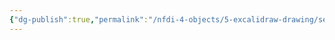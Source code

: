 ```yaml
---
{"dg-publish":true,"permalink":"/nfdi-4-objects/5-excalidraw-drawing/service-metadata-excalidraw/","tags":["excalidraw"],"noteIcon":""}
---
```

<style> .container {font-family: sans-serif; text-align: center;} .button-wrapper button {z-index: 1;height: 40px; width: 100px; margin: 10px;padding: 5px;} .excalidraw .App-menu_top .buttonList { display: flex;} .excalidraw-wrapper { height: 800px; margin: 50px; position: relative;} :root[dir="ltr"] .excalidraw .layer-ui__wrapper .zen-mode-transition.App-menu_bottom--transition-left {transform: none;} </style><script src="https://cdn.jsdelivr.net/npm/react@17/umd/react.production.min.js"></script><script src="https://cdn.jsdelivr.net/npm/react-dom@17/umd/react-dom.production.min.js"></script><script type="text/javascript" src="https://cdn.jsdelivr.net/npm/@excalidraw/excalidraw@0/dist/excalidraw.production.min.js"></script><div id="service_metadataexcalidraw.md"></div><script>(function(){const InitialData={"type":"excalidraw","version":2,"source":"https://github.com/zsviczian/obsidian-excalidraw-plugin/releases/tag/2.8.3","elements":[{"id":"5DSU49C8","type":"image","x":-741.510794344585,"y":-249.00651357040513,"width":161.02056884765625,"height":161.02056884765625,"angle":0,"strokeColor":"transparent","backgroundColor":"transparent","fillStyle":"hachure","strokeWidth":1,"strokeStyle":"solid","roughness":1,"opacity":100,"roundness":null,"seed":38626,"version":1040,"versionNonce":560733983,"updated":1741171073236,"isDeleted":false,"groupIds":[],"boundElements":[{"id":"pDpDky-cl23kgYjy0JAd7","type":"arrow"}],"link":null,"locked":false,"fileId":"a13e46f6b39ece8beab76fbad009145dbec5c324","scale":[1,1],"index":"a0","frameId":null,"status":"pending","crop":null},{"id":"v3qqj6c7","type":"text","x":-776.1753318241429,"y":-66.54989556906139,"width":226.30518430711433,"height":43.297003824485394,"angle":0,"strokeColor":"#1e1e1e","backgroundColor":"transparent","fillStyle":"solid","strokeWidth":2,"strokeStyle":"solid","roughness":1,"opacity":100,"groupIds":[],"frameId":null,"index":"a1","roundness":null,"seed":225778252,"version":351,"versionNonce":679585478,"isDeleted":false,"boundElements":[],"updated":1739523226207,"link":null,"locked":false,"text":"Service Model","rawText":"Service Model","fontSize":34.637603059588315,"fontFamily":5,"textAlign":"left","verticalAlign":"top","containerId":null,"originalText":"Service Model","autoResize":false,"lineHeight":1.25},{"id":"pv9uR2AmM8TRBgDnjfFQN","type":"rectangle","x":-579.062236623038,"y":-489.42885796792723,"width":116.1323396113946,"height":47.77993263922403,"angle":0,"strokeColor":"#fb0404","backgroundColor":"transparent","fillStyle":"solid","strokeWidth":4,"strokeStyle":"solid","roughness":2,"opacity":100,"groupIds":[],"frameId":null,"index":"a2","roundness":{"type":3},"seed":980986484,"version":1142,"versionNonce":1421503770,"isDeleted":false,"boundElements":[{"type":"text","id":"wKzn8EdV"}],"updated":1739468374164,"link":null,"locked":false},{"id":"wKzn8EdV","type":"text","x":-568.8060414877508,"y":-478.0388916483152,"width":95.61994934082031,"height":25,"angle":0,"strokeColor":"#fb0404","backgroundColor":"transparent","fillStyle":"solid","strokeWidth":4,"strokeStyle":"solid","roughness":2,"opacity":100,"groupIds":[],"frameId":null,"index":"a3","roundness":null,"seed":495347916,"version":693,"versionNonce":267522566,"isDeleted":false,"boundElements":[],"updated":1739468189120,"link":null,"locked":false,"text":"handle ID","rawText":"handle ID","fontSize":20,"fontFamily":5,"textAlign":"center","verticalAlign":"middle","containerId":"pv9uR2AmM8TRBgDnjfFQN","originalText":"handle ID","autoResize":true,"lineHeight":1.25},{"id":"VZNe5SyGt-oENZo-geLx6","type":"rectangle","x":-528.2512614631803,"y":-413.8675596043305,"width":116.1323396113946,"height":47.77993263922403,"angle":0,"strokeColor":"#e03131","backgroundColor":"transparent","fillStyle":"solid","strokeWidth":4,"strokeStyle":"solid","roughness":2,"opacity":100,"groupIds":[],"frameId":null,"index":"a4","roundness":{"type":3},"seed":133747148,"version":1296,"versionNonce":682477702,"isDeleted":false,"boundElements":[{"type":"text","id":"M6ObX08l"}],"updated":1739468197566,"link":null,"locked":false},{"id":"M6ObX08l","type":"text","x":-491.93508402808845,"y":-402.47759328471847,"width":43.49998474121094,"height":25,"angle":0,"strokeColor":"#e03131","backgroundColor":"transparent","fillStyle":"solid","strokeWidth":4,"strokeStyle":"solid","roughness":2,"opacity":100,"groupIds":[],"frameId":null,"index":"a5","roundness":null,"seed":1058322508,"version":858,"versionNonce":1481992922,"isDeleted":false,"boundElements":[],"updated":1739468197566,"link":null,"locked":false,"text":"title","rawText":"title","fontSize":20,"fontFamily":5,"textAlign":"center","verticalAlign":"middle","containerId":"VZNe5SyGt-oENZo-geLx6","originalText":"title","autoResize":true,"lineHeight":1.25},{"id":"TEsLlxrxEDfK6lsstYD17","type":"rectangle","x":-458.3321398268955,"y":-263.2101397638356,"width":116.1323396113946,"height":60,"angle":0,"strokeColor":"#e03131","backgroundColor":"transparent","fillStyle":"solid","strokeWidth":4,"strokeStyle":"solid","roughness":2,"opacity":100,"groupIds":[],"frameId":null,"index":"a6","roundness":{"type":3},"seed":123003980,"version":1118,"versionNonce":2043535110,"isDeleted":false,"boundElements":[{"type":"text","id":"WjUe4n7B"}],"updated":1739468203775,"link":null,"locked":false},{"id":"WjUe4n7B","type":"text","x":-439.8159425553779,"y":-258.2101397638356,"width":79.09994506835938,"height":50,"angle":0,"strokeColor":"#e03131","backgroundColor":"transparent","fillStyle":"solid","strokeWidth":4,"strokeStyle":"solid","roughness":2,"opacity":100,"groupIds":[],"frameId":null,"index":"a7","roundness":null,"seed":1313503948,"version":697,"versionNonce":969407578,"isDeleted":false,"boundElements":[],"updated":1739468203775,"link":null,"locked":false,"text":"service\nsummary","rawText":"service\nsummary","fontSize":20,"fontFamily":5,"textAlign":"center","verticalAlign":"middle","containerId":"TEsLlxrxEDfK6lsstYD17","originalText":"service\nsummary","autoResize":true,"lineHeight":1.25},{"id":"lMlXfytbhDSeaN4PYD3vn","type":"rectangle","x":-432.2305908902639,"y":-179.79102576627224,"width":117,"height":60,"angle":0,"strokeColor":"#e03131","backgroundColor":"transparent","fillStyle":"solid","strokeWidth":4,"strokeStyle":"solid","roughness":2,"opacity":100,"groupIds":[],"frameId":null,"index":"a8","roundness":{"type":3},"seed":398080588,"version":1216,"versionNonce":1035621766,"isDeleted":false,"boundElements":[{"type":"text","id":"toGxnjPx"}],"updated":1739468205959,"link":null,"locked":false},{"id":"toGxnjPx","type":"text","x":-426.9805374845022,"y":-174.79102576627224,"width":106.49989318847656,"height":50,"angle":0,"strokeColor":"#e03131","backgroundColor":"transparent","fillStyle":"solid","strokeWidth":4,"strokeStyle":"solid","roughness":2,"opacity":100,"groupIds":[],"frameId":null,"index":"a9","roundness":null,"seed":328536268,"version":817,"versionNonce":1373908442,"isDeleted":false,"boundElements":[],"updated":1739468205959,"link":null,"locked":false,"text":"service\ndescription","rawText":"service\ndescription","fontSize":20,"fontFamily":5,"textAlign":"center","verticalAlign":"middle","containerId":"lMlXfytbhDSeaN4PYD3vn","originalText":"service\ndescription","autoResize":true,"lineHeight":1.25},{"id":"FDnjT3u4ZOAyAMrU5ItkZ","type":"rectangle","x":-417.3824793527956,"y":-103.11017859830355,"width":117,"height":60,"angle":0,"strokeColor":"#e03131","backgroundColor":"transparent","fillStyle":"solid","strokeWidth":4,"strokeStyle":"solid","roughness":2,"opacity":100,"groupIds":[],"frameId":null,"index":"aA","roundness":{"type":3},"seed":1082451788,"version":1332,"versionNonce":607313242,"isDeleted":false,"boundElements":[{"type":"text","id":"kyNOumSO"},{"id":"hOzxhWE0qG2Z6r9bt9mpP","type":"arrow"}],"updated":1739523472332,"link":null,"locked":false},{"id":"kyNOumSO","type":"text","x":-403.98243967994404,"y":-98.11017859830355,"width":90.19992065429688,"height":50,"angle":0,"strokeColor":"#e03131","backgroundColor":"transparent","fillStyle":"solid","strokeWidth":4,"strokeStyle":"solid","roughness":2,"opacity":100,"groupIds":[],"frameId":null,"index":"aB","roundness":null,"seed":142745036,"version":958,"versionNonce":2059534170,"isDeleted":false,"boundElements":[],"updated":1739468208158,"link":null,"locked":false,"text":"readiness\nlevel","rawText":"readiness\nlevel","fontSize":20,"fontFamily":5,"textAlign":"center","verticalAlign":"middle","containerId":"FDnjT3u4ZOAyAMrU5ItkZ","originalText":"readiness\nlevel","autoResize":true,"lineHeight":1.25},{"id":"d_TMLUnPPMuBlOd1ABbmH","type":"rectangle","x":-918.1765738623443,"y":145.59654069423124,"width":117,"height":60,"angle":0,"strokeColor":"#1e1e1e","backgroundColor":"transparent","fillStyle":"solid","strokeWidth":4,"strokeStyle":"solid","roughness":2,"opacity":100,"groupIds":[],"frameId":null,"index":"aC","roundness":{"type":3},"seed":345832908,"version":1334,"versionNonce":296070772,"isDeleted":false,"boundElements":[{"type":"text","id":"5pM4cEik"}],"updated":1739468002756,"link":null,"locked":false},{"id":"5pM4cEik","type":"text","x":-906.1565390723052,"y":150.59654069423124,"width":92.95993041992188,"height":50,"angle":0,"strokeColor":"#1e1e1e","backgroundColor":"transparent","fillStyle":"solid","strokeWidth":4,"strokeStyle":"solid","roughness":2,"opacity":100,"groupIds":[],"frameId":null,"index":"aD","roundness":null,"seed":2119394380,"version":985,"versionNonce":1531953140,"isDeleted":false,"boundElements":[],"updated":1739468002756,"link":null,"locked":false,"text":"operating\nlanguages","rawText":"operating\nlanguages","fontSize":20,"fontFamily":5,"textAlign":"center","verticalAlign":"middle","containerId":"d_TMLUnPPMuBlOd1ABbmH","originalText":"operating\nlanguages","autoResize":true,"lineHeight":1.25},{"id":"6GpV2MkkU7XVXEkFiTMho","type":"rectangle","x":-498.9322162234555,"y":-347.2185431273835,"width":117,"height":60,"angle":0,"strokeColor":"#1e1e1e","backgroundColor":"transparent","fillStyle":"solid","strokeWidth":4,"strokeStyle":"solid","roughness":2,"opacity":100,"groupIds":[],"frameId":null,"index":"aE","roundness":{"type":3},"seed":1948078708,"version":1454,"versionNonce":113661556,"isDeleted":false,"boundElements":[{"type":"text","id":"9E95nwhO"}],"updated":1739467999616,"link":null,"locked":false},{"id":"9E95nwhO","type":"text","x":-485.73218112824065,"y":-342.2185431273835,"width":90.59992980957031,"height":50,"angle":0,"strokeColor":"#1e1e1e","backgroundColor":"transparent","fillStyle":"solid","strokeWidth":4,"strokeStyle":"solid","roughness":2,"opacity":100,"groupIds":[],"frameId":null,"index":"aF","roundness":null,"seed":1462952948,"version":1126,"versionNonce":907765748,"isDeleted":false,"boundElements":[],"updated":1739467999616,"link":null,"locked":false,"text":"support\nactivities","rawText":"support\nactivities","fontSize":20,"fontFamily":5,"textAlign":"center","verticalAlign":"middle","containerId":"6GpV2MkkU7XVXEkFiTMho","originalText":"support\nactivities","autoResize":true,"lineHeight":1.25},{"id":"A0hQce4jpM-6jiyD3pjGV","type":"rectangle","x":-462.01158905331636,"y":64.85815093728661,"width":117,"height":60,"angle":0,"strokeColor":"#e03131","backgroundColor":"transparent","fillStyle":"solid","strokeWidth":4,"strokeStyle":"solid","roughness":2,"opacity":100,"groupIds":[],"frameId":null,"index":"aG","roundness":{"type":3},"seed":1377303116,"version":1464,"versionNonce":820523910,"isDeleted":false,"boundElements":[{"type":"text","id":"e6qMzQT4"},{"id":"TPf_DbUPEloBujGtlHZX3","type":"arrow"}],"updated":1739523252481,"link":null,"locked":false},{"id":"e6qMzQT4","type":"text","x":-449.691558840914,"y":69.85815093728661,"width":92.35993957519531,"height":50,"angle":0,"strokeColor":"#e03131","backgroundColor":"transparent","fillStyle":"solid","strokeWidth":4,"strokeStyle":"solid","roughness":2,"opacity":100,"groupIds":[],"frameId":null,"index":"aH","roundness":null,"seed":1010487500,"version":1163,"versionNonce":690127450,"isDeleted":false,"boundElements":[],"updated":1739468213392,"link":null,"locked":false,"text":"service\ntechnique","rawText":"service\ntechnique","fontSize":20,"fontFamily":5,"textAlign":"center","verticalAlign":"middle","containerId":"A0hQce4jpM-6jiyD3pjGV","originalText":"service\ntechnique","autoResize":true,"lineHeight":1.25},{"id":"seh98lyNIk2zgTcxwy6Y1","type":"rectangle","x":-507.4522357547054,"y":146.81374447027275,"width":117,"height":60,"angle":0,"strokeColor":"#e03131","backgroundColor":"transparent","fillStyle":"solid","strokeWidth":4,"strokeStyle":"solid","roughness":2,"opacity":100,"groupIds":[],"frameId":null,"index":"aI","roundness":{"type":3},"seed":1833922036,"version":1521,"versionNonce":730328966,"isDeleted":false,"boundElements":[{"type":"text","id":"oMACu1KQ"}],"updated":1739468218104,"link":null,"locked":false},{"id":"oMACu1KQ","type":"text","x":-488.0522113406429,"y":151.81374447027275,"width":78.199951171875,"height":50,"angle":0,"strokeColor":"#e03131","backgroundColor":"transparent","fillStyle":"solid","strokeWidth":4,"strokeStyle":"solid","roughness":2,"opacity":100,"groupIds":[],"frameId":null,"index":"aJ","roundness":null,"seed":714444660,"version":1240,"versionNonce":617952218,"isDeleted":false,"boundElements":[],"updated":1739468218104,"link":null,"locked":false,"text":"service\nprovider","rawText":"service\nprovider","fontSize":20,"fontFamily":5,"textAlign":"center","verticalAlign":"middle","containerId":"seh98lyNIk2zgTcxwy6Y1","originalText":"service\nprovider","autoResize":true,"lineHeight":1.25},{"id":"XUdPTLsDeGMJm5-UWEtMS","type":"rectangle","x":-709.6364330745837,"y":227.8225674411932,"width":117,"height":60,"angle":0,"strokeColor":"#e03131","backgroundColor":"transparent","fillStyle":"solid","strokeWidth":4,"strokeStyle":"solid","roughness":2,"opacity":100,"groupIds":[],"frameId":null,"index":"aK","roundness":{"type":3},"seed":509113204,"version":1499,"versionNonce":1804224006,"isDeleted":false,"boundElements":[{"type":"text","id":"FXHoV0lj"}],"updated":1739468222656,"link":null,"locked":false},{"id":"FXHoV0lj","type":"text","x":-694.7964062191149,"y":232.8225674411932,"width":87.3199462890625,"height":50,"angle":0,"strokeColor":"#e03131","backgroundColor":"transparent","fillStyle":"solid","strokeWidth":4,"strokeStyle":"solid","roughness":2,"opacity":100,"groupIds":[],"frameId":null,"index":"aL","roundness":null,"seed":794944756,"version":1243,"versionNonce":497648986,"isDeleted":false,"boundElements":[],"updated":1739468222656,"link":null,"locked":false,"text":"service\ncontacts","rawText":"service\ncontacts","fontSize":20,"fontFamily":5,"textAlign":"center","verticalAlign":"middle","containerId":"XUdPTLsDeGMJm5-UWEtMS","originalText":"service\ncontacts","autoResize":true,"lineHeight":1.25},{"id":"ZNIZfak2q7QlTWeaIdMOp","type":"rectangle","x":-570.2036870350872,"y":224.98236426193978,"width":117,"height":60,"angle":0,"strokeColor":"#1e1e1e","backgroundColor":"transparent","fillStyle":"solid","strokeWidth":4,"strokeStyle":"solid","roughness":2,"opacity":100,"groupIds":[],"frameId":null,"index":"aM","roundness":{"type":3},"seed":626123852,"version":1519,"versionNonce":1725019162,"isDeleted":false,"boundElements":[{"type":"text","id":"F0PVYcmk"}],"updated":1739523349249,"link":null,"locked":false},{"id":"F0PVYcmk","type":"text","x":-559.2936375966107,"y":229.98236426193978,"width":95.17990112304688,"height":50,"angle":0,"strokeColor":"#1e1e1e","backgroundColor":"transparent","fillStyle":"solid","strokeWidth":4,"strokeStyle":"solid","roughness":2,"opacity":100,"groupIds":[],"frameId":null,"index":"aN","roundness":null,"seed":614955724,"version":1291,"versionNonce":1081868404,"isDeleted":false,"boundElements":[],"updated":1739467990355,"link":null,"locked":false,"text":"research\ndisciplines","rawText":"research\ndisciplines","fontSize":20,"fontFamily":5,"textAlign":"center","verticalAlign":"middle","containerId":"ZNIZfak2q7QlTWeaIdMOp","originalText":"research\ndisciplines","autoResize":true,"lineHeight":1.25},{"id":"qN-yL912Ba8nyL29TyFVX","type":"rectangle","x":-854.6138365034033,"y":228.7691616794745,"width":117,"height":60,"angle":0,"strokeColor":"#1e1e1e","backgroundColor":"transparent","fillStyle":"solid","strokeWidth":4,"strokeStyle":"solid","roughness":2,"opacity":100,"groupIds":[],"frameId":null,"index":"aO","roundness":{"type":3},"seed":1361800052,"version":1632,"versionNonce":386521588,"isDeleted":false,"boundElements":[{"type":"text","id":"AS08PD7t"}],"updated":1739467988452,"link":null,"locked":false},{"id":"AS08PD7t","type":"text","x":-842.513807511704,"y":233.7691616794745,"width":92.79994201660156,"height":50,"angle":0,"strokeColor":"#1e1e1e","backgroundColor":"transparent","fillStyle":"solid","strokeWidth":4,"strokeStyle":"solid","roughness":2,"opacity":100,"groupIds":[],"frameId":null,"index":"aP","roundness":null,"seed":2098584820,"version":1416,"versionNonce":170031988,"isDeleted":false,"boundElements":[],"updated":1739467988452,"link":null,"locked":false,"text":"research\nquestions","rawText":"research\nquestions","fontSize":20,"fontFamily":5,"textAlign":"center","verticalAlign":"middle","containerId":"qN-yL912Ba8nyL29TyFVX","originalText":"research\nquestions","autoResize":true,"lineHeight":1.25},{"id":"GVDk2ijZfXioWq55igND9","type":"rectangle","x":-962.9411748280561,"y":66.75161068121048,"width":117,"height":60,"angle":0,"strokeColor":"#1e1e1e","backgroundColor":"transparent","fillStyle":"solid","strokeWidth":4,"strokeStyle":"solid","roughness":2,"opacity":100,"groupIds":[],"frameId":null,"index":"aQ","roundness":{"type":3},"seed":815853684,"version":1556,"versionNonce":1341919988,"isDeleted":false,"boundElements":[{"type":"text","id":"XtrVRX3G"}],"updated":1739468004513,"link":null,"locked":false},{"id":"XtrVRX3G","type":"text","x":-950.421140038017,"y":71.75161068121048,"width":91.95993041992188,"height":50,"angle":0,"strokeColor":"#1e1e1e","backgroundColor":"transparent","fillStyle":"solid","strokeWidth":4,"strokeStyle":"solid","roughness":2,"opacity":100,"groupIds":[],"frameId":null,"index":"aR","roundness":null,"seed":1033028084,"version":1361,"versionNonce":979735668,"isDeleted":false,"boundElements":[],"updated":1739468004513,"link":null,"locked":false,"text":"service\nfunctions","rawText":"service\nfunctions","fontSize":20,"fontFamily":5,"textAlign":"center","verticalAlign":"middle","containerId":"GVDk2ijZfXioWq55igND9","originalText":"service\nfunctions","autoResize":true,"lineHeight":1.25},{"id":"YH6Mt7wVeFS_-n7OIzXIa","type":"rectangle","x":-420.0872455203306,"y":-18.44964935568197,"width":117,"height":60,"angle":0,"strokeColor":"#e03131","backgroundColor":"transparent","fillStyle":"solid","strokeWidth":4,"strokeStyle":"solid","roughness":2,"opacity":100,"groupIds":[],"frameId":null,"index":"aS","roundness":{"type":3},"seed":1493469900,"version":1954,"versionNonce":290108634,"isDeleted":false,"boundElements":[{"type":"text","id":"QNM0bmCT"},{"id":"nLOaKKzWfgL49IyZSmF5t","type":"arrow"}],"updated":1739522813563,"link":null,"locked":false},{"id":"QNM0bmCT","type":"text","x":-411.99721103546733,"y":-13.44964935568197,"width":100.81993103027344,"height":50,"angle":0,"strokeColor":"#e03131","backgroundColor":"transparent","fillStyle":"solid","strokeWidth":4,"strokeStyle":"solid","roughness":2,"opacity":100,"groupIds":[],"frameId":null,"index":"aT","roundness":null,"seed":1212240204,"version":1756,"versionNonce":1752789210,"isDeleted":false,"boundElements":[],"updated":1739468210857,"link":null,"locked":false,"text":"method\nstatement","rawText":"method\nstatement","fontSize":20,"fontFamily":5,"textAlign":"center","verticalAlign":"middle","containerId":"YH6Mt7wVeFS_-n7OIzXIa","originalText":"method\nstatement","autoResize":true,"lineHeight":1.25},{"id":"3TxhUtIFAHz7FkK-ztUnN","type":"rectangle","x":-990.8007125884723,"y":-291.77020260546493,"width":117,"height":60,"angle":0,"strokeColor":"#1e1e1e","backgroundColor":"transparent","fillStyle":"solid","strokeWidth":4,"strokeStyle":"solid","roughness":2,"opacity":100,"groupIds":[],"frameId":null,"index":"aU","roundness":{"type":3},"seed":2054210420,"version":1448,"versionNonce":1196094554,"isDeleted":false,"boundElements":[{"type":"text","id":"UNdWAeqF"},{"id":"1aIoEjXekop5x91QJ3ID_","type":"arrow"},{"id":"Cw62Bol-M9BhzNKYCnBT-","type":"arrow"}],"updated":1739468532455,"link":null,"locked":false},{"id":"UNdWAeqF","type":"text","x":-983.7506713897418,"y":-286.77020260546493,"width":102.89991760253906,"height":50,"angle":0,"strokeColor":"#1e1e1e","backgroundColor":"transparent","fillStyle":"solid","strokeWidth":4,"strokeStyle":"solid","roughness":2,"opacity":100,"groupIds":[],"frameId":null,"index":"aV","roundness":null,"seed":66073844,"version":1282,"versionNonce":1679972212,"isDeleted":false,"boundElements":[],"updated":1739468010301,"link":null,"locked":false,"text":"measurable\nproperties","rawText":"measurable\nproperties","fontSize":20,"fontFamily":5,"textAlign":"center","verticalAlign":"middle","containerId":"3TxhUtIFAHz7FkK-ztUnN","originalText":"measurable\nproperties","autoResize":true,"lineHeight":1.25},{"id":"wDSqfDpRx-ik7xgggpJOq","type":"rectangle","x":-1025.8278664513202,"y":-107.7081128973486,"width":117,"height":60,"angle":0,"strokeColor":"#1e1e1e","backgroundColor":"transparent","fillStyle":"solid","strokeWidth":4,"strokeStyle":"solid","roughness":2,"opacity":100,"groupIds":[],"frameId":null,"index":"aW","roundness":{"type":3},"seed":31816692,"version":1406,"versionNonce":1522087668,"isDeleted":false,"boundElements":[{"type":"text","id":"Xkx9UMiO"}],"updated":1739468007167,"link":null,"locked":false},{"id":"Xkx9UMiO","type":"text","x":-1018.0078362389179,"y":-102.7081128973486,"width":101.35993957519531,"height":50,"angle":0,"strokeColor":"#1e1e1e","backgroundColor":"transparent","fillStyle":"solid","strokeWidth":4,"strokeStyle":"solid","roughness":2,"opacity":100,"groupIds":[],"frameId":null,"index":"aX","roundness":null,"seed":490331508,"version":1267,"versionNonce":970864756,"isDeleted":false,"boundElements":[],"updated":1739468007167,"link":null,"locked":false,"text":"collections\narchives","rawText":"collections\narchives","fontSize":20,"fontFamily":5,"textAlign":"center","verticalAlign":"middle","containerId":"wDSqfDpRx-ik7xgggpJOq","originalText":"collections\narchives","autoResize":true,"lineHeight":1.25},{"id":"kD_Owp-JZ9FD1M-4Dls3z","type":"rectangle","x":-1023.3935945329171,"y":-200.61817420377224,"width":117,"height":60,"angle":0,"strokeColor":"#1e1e1e","backgroundColor":"transparent","fillStyle":"solid","strokeWidth":4,"strokeStyle":"solid","roughness":2,"opacity":100,"groupIds":[],"frameId":null,"index":"aY","roundness":{"type":3},"seed":482545012,"version":1428,"versionNonce":1320465524,"isDeleted":false,"boundElements":[{"type":"text","id":"mQg5LtBa"}],"updated":1739468008283,"link":null,"locked":false},{"id":"mQg5LtBa","type":"text","x":-1014.6735627946358,"y":-195.61817420377224,"width":99.5599365234375,"height":50,"angle":0,"strokeColor":"#1e1e1e","backgroundColor":"transparent","fillStyle":"solid","strokeWidth":4,"strokeStyle":"solid","roughness":2,"opacity":100,"groupIds":[],"frameId":null,"index":"aZ","roundness":null,"seed":2036940532,"version":1311,"versionNonce":1821246964,"isDeleted":false,"boundElements":[],"updated":1739468008283,"link":null,"locked":false,"text":"service\nlimitations","rawText":"service\nlimitations","fontSize":20,"fontFamily":5,"textAlign":"center","verticalAlign":"middle","containerId":"kD_Owp-JZ9FD1M-4Dls3z","originalText":"service\nlimitations","autoResize":true,"lineHeight":1.25},{"id":"aW4vPPT7UzEWFCZqjmuBY","type":"rectangle","x":-994.181666907049,"y":-22.236406083112456,"width":117,"height":60,"angle":0,"strokeColor":"#1e1e1e","backgroundColor":"transparent","fillStyle":"solid","strokeWidth":4,"strokeStyle":"solid","roughness":2,"opacity":100,"groupIds":[],"frameId":null,"index":"aa","roundness":{"type":3},"seed":1357512908,"version":1458,"versionNonce":1649590644,"isDeleted":false,"boundElements":[{"type":"text","id":"vqdKEG6P"}],"updated":1739468005676,"link":null,"locked":false},{"id":"vqdKEG6P","type":"text","x":-959.3416553103693,"y":-4.736406083112456,"width":47.319976806640625,"height":25,"angle":0,"strokeColor":"#1e1e1e","backgroundColor":"transparent","fillStyle":"solid","strokeWidth":4,"strokeStyle":"solid","roughness":2,"opacity":100,"groupIds":[],"frameId":null,"index":"ab","roundness":null,"seed":1342703436,"version":1347,"versionNonce":1524790004,"isDeleted":false,"boundElements":[],"updated":1739468005676,"link":null,"locked":false,"text":"team","rawText":"team","fontSize":20,"fontFamily":5,"textAlign":"center","verticalAlign":"middle","containerId":"aW4vPPT7UzEWFCZqjmuBY","originalText":"team","autoResize":true,"lineHeight":1.25},{"id":"hRTBb9SuJmt4x3BYBkTXM","type":"rectangle","x":-890.4473902414674,"y":-571.3335452297049,"width":117,"height":60,"angle":0,"strokeColor":"#1e1e1e","backgroundColor":"transparent","fillStyle":"solid","strokeWidth":4,"strokeStyle":"solid","roughness":2,"opacity":100,"groupIds":[],"frameId":null,"index":"ac","roundness":{"type":3},"seed":324084044,"version":1417,"versionNonce":692447092,"isDeleted":false,"boundElements":[{"type":"text","id":"nicyHHkt"}],"updated":1739468013780,"link":null,"locked":false},{"id":"nicyHHkt","type":"text","x":-882.0373484323853,"y":-553.8335452297049,"width":100.17991638183594,"height":25,"angle":0,"strokeColor":"#1e1e1e","backgroundColor":"transparent","fillStyle":"solid","strokeWidth":4,"strokeStyle":"solid","roughness":2,"opacity":100,"groupIds":[],"frameId":null,"index":"ad","roundness":null,"seed":1773606860,"version":1273,"versionNonce":1686165748,"isDeleted":false,"boundElements":[],"updated":1739468013780,"link":null,"locked":false,"text":"references","rawText":"references","fontSize":20,"fontFamily":5,"textAlign":"center","verticalAlign":"middle","containerId":"hRTBb9SuJmt4x3BYBkTXM","originalText":"references","autoResize":true,"lineHeight":1.25},{"id":"-rM68p50p86X8dkL-5ie3","type":"rectangle","x":-955.3625920643839,"y":-378.2107018052259,"width":117,"height":60,"angle":0,"strokeColor":"#1e1e1e","backgroundColor":"transparent","fillStyle":"solid","strokeWidth":4,"strokeStyle":"solid","roughness":2,"opacity":100,"groupIds":[],"frameId":null,"index":"ae","roundness":{"type":3},"seed":693403764,"version":1535,"versionNonce":2090478964,"isDeleted":false,"boundElements":[{"type":"text","id":"DiO6pMma"}],"updated":1739468011180,"link":null,"locked":false},{"id":"DiO6pMma","type":"text","x":-949.3325475087198,"y":-360.7107018052259,"width":104.93991088867188,"height":25,"angle":0,"strokeColor":"#1e1e1e","backgroundColor":"transparent","fillStyle":"solid","strokeWidth":4,"strokeStyle":"solid","roughness":2,"opacity":100,"groupIds":[],"frameId":null,"index":"af","roundness":null,"seed":2035569140,"version":1404,"versionNonce":291266292,"isDeleted":false,"boundElements":[],"updated":1739468011180,"link":null,"locked":false,"text":"service link","rawText":"service link","fontSize":20,"fontFamily":5,"textAlign":"center","verticalAlign":"middle","containerId":"-rM68p50p86X8dkL-5ie3","originalText":"service link","autoResize":true,"lineHeight":1.25},{"id":"8gbz_fTm23iwkMMK_Aeu_","type":"rectangle","x":-836.8922551503215,"y":-653.28911696964,"width":117,"height":60,"angle":0,"strokeColor":"#1e1e1e","backgroundColor":"transparent","fillStyle":"solid","strokeWidth":4,"strokeStyle":"solid","roughness":2,"opacity":100,"groupIds":[],"frameId":null,"index":"ag","roundness":{"type":3},"seed":2082066380,"version":1506,"versionNonce":823869044,"isDeleted":false,"boundElements":[{"type":"text","id":"5Nu2dlou"}],"updated":1739468023259,"link":null,"locked":false},{"id":"5Nu2dlou","type":"text","x":-817.8222249379191,"y":-648.28911696964,"width":78.85993957519531,"height":50,"angle":0,"strokeColor":"#1e1e1e","backgroundColor":"transparent","fillStyle":"solid","strokeWidth":4,"strokeStyle":"solid","roughness":2,"opacity":100,"groupIds":[],"frameId":null,"index":"ah","roundness":null,"seed":1113978444,"version":1377,"versionNonce":361975796,"isDeleted":false,"boundElements":[],"updated":1739468023259,"link":null,"locked":false,"text":"input\ndataset","rawText":"input dataset","fontSize":20,"fontFamily":5,"textAlign":"center","verticalAlign":"middle","containerId":"8gbz_fTm23iwkMMK_Aeu_","originalText":"input dataset","autoResize":true,"lineHeight":1.25},{"id":"Vz2qda2b69VCfsnWaicXI","type":"rectangle","x":-659.9981308013631,"y":-654.1005590269314,"width":117,"height":60,"angle":0,"strokeColor":"#1e1e1e","backgroundColor":"transparent","fillStyle":"solid","strokeWidth":4,"strokeStyle":"solid","roughness":2,"opacity":100,"groupIds":[],"frameId":null,"index":"ai","roundness":{"type":3},"seed":1939453260,"version":1463,"versionNonce":1764810740,"isDeleted":false,"boundElements":[{"type":"text","id":"nxyCWtk8"}],"updated":1739468024374,"link":null,"locked":false},{"id":"nxyCWtk8","type":"text","x":-640.9281005889608,"y":-649.1005590269314,"width":78.85993957519531,"height":50,"angle":0,"strokeColor":"#1e1e1e","backgroundColor":"transparent","fillStyle":"solid","strokeWidth":4,"strokeStyle":"solid","roughness":2,"opacity":100,"groupIds":[],"frameId":null,"index":"aj","roundness":null,"seed":1540172748,"version":1351,"versionNonce":1299759476,"isDeleted":false,"boundElements":[],"updated":1739468024374,"link":null,"locked":false,"text":"output\ndataset","rawText":"output\ndataset","fontSize":20,"fontFamily":5,"textAlign":"center","verticalAlign":"middle","containerId":"Vz2qda2b69VCfsnWaicXI","originalText":"output\ndataset","autoResize":true,"lineHeight":1.25},{"id":"1h30CfIzbq5Nm5ZxQxuJE","type":"rectangle","x":-744.3879419992797,"y":-573.7679581154734,"width":139.72021484375,"height":70.39404296875,"angle":0,"strokeColor":"#1e1e1e","backgroundColor":"transparent","fillStyle":"solid","strokeWidth":4,"strokeStyle":"solid","roughness":2,"opacity":100,"groupIds":[],"frameId":null,"index":"ak","roundness":{"type":3},"seed":714091636,"version":1818,"versionNonce":1605369460,"isDeleted":false,"boundElements":[{"type":"text","id":"H8OWZBP2"}],"updated":1739468025380,"link":null,"locked":false},{"id":"H8OWZBP2","type":"text","x":-736.3477884958618,"y":-563.5709366310984,"width":123.63990783691406,"height":50,"angle":0,"strokeColor":"#1e1e1e","backgroundColor":"transparent","fillStyle":"solid","strokeWidth":4,"strokeStyle":"solid","roughness":2,"opacity":100,"groupIds":[],"frameId":null,"index":"al","roundness":null,"seed":775585268,"version":1716,"versionNonce":328208372,"isDeleted":false,"boundElements":[],"updated":1739468025380,"link":null,"locked":false,"text":"service\nversion/date","rawText":"service\nversion/date","fontSize":20,"fontFamily":5,"textAlign":"center","verticalAlign":"middle","containerId":"1h30CfIzbq5Nm5ZxQxuJE","originalText":"service\nversion/date","autoResize":true,"lineHeight":1.25},{"id":"GWIj6CVFdJprMCyWZi-Wo","type":"rectangle","x":-552.8878606190714,"y":-576.5306534279731,"width":115.376953125,"height":67.148193359375,"angle":0,"strokeColor":"#1e1e1e","backgroundColor":"transparent","fillStyle":"solid","strokeWidth":4,"strokeStyle":"solid","roughness":2,"opacity":100,"groupIds":[],"frameId":null,"index":"am","roundness":{"type":3},"seed":1647177548,"version":1490,"versionNonce":1176241908,"isDeleted":false,"boundElements":[{"type":"text","id":"RDDJtzkz"}],"updated":1739468026374,"link":null,"locked":false},{"id":"RDDJtzkz","type":"text","x":-540.0993550648722,"y":-555.4565567482856,"width":89.79994201660156,"height":25,"angle":0,"strokeColor":"#1e1e1e","backgroundColor":"transparent","fillStyle":"solid","strokeWidth":4,"strokeStyle":"solid","roughness":2,"opacity":100,"groupIds":[],"frameId":null,"index":"an","roundness":null,"seed":533341644,"version":1398,"versionNonce":1348929652,"isDeleted":false,"boundElements":[],"updated":1739468026374,"link":null,"locked":false,"text":"keywords","rawText":"keywords","fontSize":20,"fontFamily":5,"textAlign":"center","verticalAlign":"middle","containerId":"GWIj6CVFdJprMCyWZi-Wo","originalText":"keywords","autoResize":true,"lineHeight":1.25},{"id":"A0w2ZdZ5emoYAZWdxOVbg","type":"rectangle","x":-934.2650985748005,"y":-488.8948908954211,"width":139.72021484375,"height":85,"angle":0,"strokeColor":"#1e1e1e","backgroundColor":"transparent","fillStyle":"solid","strokeWidth":4,"strokeStyle":"solid","roughness":2,"opacity":100,"groupIds":[],"frameId":null,"index":"ao","roundness":{"type":3},"seed":1443720180,"version":1470,"versionNonce":1546181876,"isDeleted":false,"boundElements":[{"type":"text","id":"n4zbehzD"}],"updated":1739468011932,"link":null,"locked":false},{"id":"n4zbehzD","type":"text","x":-911.3949432403278,"y":-483.8948908954211,"width":93.97990417480469,"height":75,"angle":0,"strokeColor":"#1e1e1e","backgroundColor":"transparent","fillStyle":"solid","strokeWidth":4,"strokeStyle":"solid","roughness":2,"opacity":100,"groupIds":[],"frameId":null,"index":"ap","roundness":null,"seed":115592564,"version":1405,"versionNonce":2053709428,"isDeleted":false,"boundElements":[],"updated":1739468011932,"link":null,"locked":false,"text":"service\naccess\nunit/price","rawText":"service access unit/price","fontSize":20,"fontFamily":5,"textAlign":"center","verticalAlign":"middle","containerId":"A0w2ZdZ5emoYAZWdxOVbg","originalText":"service access unit/price","autoResize":true,"lineHeight":1.25},{"id":"A-2VA1tIElOB91KwyAIBf","type":"diamond","x":-1285.3434075729324,"y":-390.24181133109323,"width":155.07811068616832,"height":99.09180989295362,"angle":0,"strokeColor":"#1e1e1e","backgroundColor":"transparent","fillStyle":"solid","strokeWidth":2,"strokeStyle":"solid","roughness":2,"opacity":100,"groupIds":[],"frameId":null,"index":"aq","roundness":{"type":2},"seed":1070369626,"version":418,"versionNonce":621356506,"isDeleted":false,"boundElements":[{"type":"text","id":"mqiJcAdp"},{"id":"Cw62Bol-M9BhzNKYCnBT-","type":"arrow"}],"updated":1739468532455,"link":null,"locked":false},{"id":"mqiJcAdp","type":"text","x":-1241.0178572573473,"y":-360.4688588578548,"width":66.88795471191406,"height":40,"angle":0,"strokeColor":"#1e1e1e","backgroundColor":"transparent","fillStyle":"solid","strokeWidth":2,"strokeStyle":"solid","roughness":2,"opacity":100,"groupIds":[],"frameId":null,"index":"ar","roundness":null,"seed":1435572358,"version":337,"versionNonce":973984474,"isDeleted":false,"boundElements":[],"updated":1739468504447,"link":null,"locked":false,"text":"property\nclass","rawText":"property class","fontSize":16,"fontFamily":5,"textAlign":"center","verticalAlign":"middle","containerId":"A-2VA1tIElOB91KwyAIBf","originalText":"property class","autoResize":true,"lineHeight":1.25},{"id":"qgMEbldiMnOnRI9LjHI3Y","type":"diamond","x":-1280.8344526705791,"y":-278.9181696995212,"width":146.78110686168299,"height":95.40425263762683,"angle":0,"strokeColor":"#1e1e1e","backgroundColor":"transparent","fillStyle":"solid","strokeWidth":2,"strokeStyle":"solid","roughness":2,"opacity":100,"groupIds":[],"frameId":null,"index":"as","roundness":{"type":2},"seed":1703280774,"version":479,"versionNonce":2006247066,"isDeleted":false,"boundElements":[{"type":"text","id":"WqczTWNm"},{"id":"1aIoEjXekop5x91QJ3ID_","type":"arrow"},{"id":"KBGudAGHV5cXMZS7t1fGK","type":"arrow"}],"updated":1739523114582,"link":null,"locked":false},{"id":"WqczTWNm","type":"text","x":-1238.0871434844553,"y":-241.06710654011448,"width":60.89593505859375,"height":20,"angle":0,"strokeColor":"#1e1e1e","backgroundColor":"transparent","fillStyle":"solid","strokeWidth":2,"strokeStyle":"solid","roughness":2,"opacity":100,"groupIds":[],"frameId":null,"index":"at","roundness":null,"seed":2000682950,"version":395,"versionNonce":1985692934,"isDeleted":false,"boundElements":[],"updated":1739468506616,"link":null,"locked":false,"text":"material","rawText":"material","fontSize":16,"fontFamily":5,"textAlign":"center","verticalAlign":"middle","containerId":"qgMEbldiMnOnRI9LjHI3Y","originalText":"material","autoResize":true,"lineHeight":1.25},{"id":"1aIoEjXekop5x91QJ3ID_","type":"arrow","x":-991.8007125884723,"y":-262.9050862318378,"width":142.1197683796048,"height":30.582728687254132,"angle":0,"strokeColor":"#1e1e1e","backgroundColor":"transparent","fillStyle":"solid","strokeWidth":2,"strokeStyle":"solid","roughness":2,"opacity":100,"groupIds":[],"frameId":null,"index":"av","roundness":{"type":2},"seed":643456710,"version":226,"versionNonce":729875767,"isDeleted":false,"boundElements":[],"updated":1741679019844,"link":null,"locked":false,"points":[[0,0],[-142.1197683796048,30.582728687254132]],"lastCommittedPoint":null,"startBinding":{"elementId":"3TxhUtIFAHz7FkK-ztUnN","focus":0.3272865702490294,"gap":1,"fixedPoint":null},"endBinding":{"elementId":"qgMEbldiMnOnRI9LjHI3Y","focus":0.30848053941602344,"gap":1,"fixedPoint":null},"startArrowhead":null,"endArrowhead":"arrow","elbowed":false},{"id":"Cw62Bol-M9BhzNKYCnBT-","type":"arrow","x":-991.8007125884723,"y":-267.9202828546923,"width":137.3880245071565,"height":73.7653891127373,"angle":0,"strokeColor":"#1e1e1e","backgroundColor":"transparent","fillStyle":"solid","strokeWidth":2,"strokeStyle":"solid","roughness":2,"opacity":100,"groupIds":[],"frameId":null,"index":"ax","roundness":{"type":2},"seed":1840675526,"version":231,"versionNonce":1074733079,"isDeleted":false,"boundElements":[],"updated":1741679019843,"link":null,"locked":false,"points":[[0,0],[-137.3880245071565,-73.7653891127373]],"lastCommittedPoint":null,"startBinding":{"elementId":"3TxhUtIFAHz7FkK-ztUnN","focus":-0.4200697597221583,"gap":1,"fixedPoint":null},"endBinding":{"elementId":"A-2VA1tIElOB91KwyAIBf","focus":-0.8719085014708744,"gap":1.4624010711192241,"fixedPoint":null},"startArrowhead":null,"endArrowhead":"arrow","elbowed":false},{"id":"t82PYneE","type":"image","x":76.52093321158577,"y":157.85698718099513,"width":156.81723651301354,"height":156.81723651301354,"angle":0,"strokeColor":"transparent","backgroundColor":"transparent","fillStyle":"hachure","strokeWidth":1,"strokeStyle":"solid","roughness":1,"opacity":100,"roundness":null,"seed":16978,"version":814,"versionNonce":2037565018,"updated":1739522813563,"isDeleted":false,"groupIds":[],"boundElements":[{"id":"CQEJ80fUc4gWd5V-r7jwQ","type":"arrow"},{"id":"nLOaKKzWfgL49IyZSmF5t","type":"arrow"}],"link":null,"locked":false,"fileId":"3475be195689c368438c2424a8c1f86ac6a0a1af","scale":[1,1],"index":"b03","frameId":null,"status":"pending","crop":null},{"id":"CkMKpL4y","type":"text","x":27.33208611521468,"y":322.89910559321214,"width":264.97374663176197,"height":43.297003824485394,"angle":0,"strokeColor":"#1e1e1e","backgroundColor":"transparent","fillStyle":"solid","strokeWidth":2,"strokeStyle":"solid","roughness":1,"opacity":100,"groupIds":[],"frameId":null,"index":"b04","roundness":null,"seed":2073357338,"version":991,"versionNonce":2094993178,"isDeleted":false,"boundElements":[],"updated":1739523223711,"link":null,"locked":false,"text":"Method Model","rawText":"Method Model","fontSize":34.637603059588315,"fontFamily":5,"textAlign":"left","verticalAlign":"top","containerId":null,"originalText":"Method Model","autoResize":false,"lineHeight":1.25},{"id":"oWh8QPUrsqUMLmVB6ZsC3","type":"rectangle","x":225.26523564596448,"y":137.52675218054787,"width":116.1323396113946,"height":47.77993263922403,"angle":0,"strokeColor":"#fb0404","backgroundColor":"transparent","fillStyle":"solid","strokeWidth":4,"strokeStyle":"solid","roughness":2,"opacity":100,"groupIds":[],"frameId":null,"index":"b07","roundness":{"type":3},"seed":480114714,"version":1581,"versionNonce":1397960006,"isDeleted":false,"boundElements":[{"type":"text","id":"xJJRnNVK"}],"updated":1739472186378,"link":null,"locked":false},{"id":"xJJRnNVK","type":"text","x":235.52143078125164,"y":148.9167185001599,"width":95.61994934082031,"height":25,"angle":0,"strokeColor":"#fb0404","backgroundColor":"transparent","fillStyle":"solid","strokeWidth":4,"strokeStyle":"solid","roughness":2,"opacity":100,"groupIds":[],"frameId":null,"index":"b08","roundness":null,"seed":1629218010,"version":1135,"versionNonce":403274694,"isDeleted":false,"boundElements":[],"updated":1739473149612,"link":null,"locked":false,"text":"handle ID","rawText":"handle ID","fontSize":20,"fontFamily":5,"textAlign":"center","verticalAlign":"middle","containerId":"oWh8QPUrsqUMLmVB6ZsC3","originalText":"handle ID","autoResize":true,"lineHeight":1.25},{"id":"5lSg2UfTC-79RE1l0UHKS","type":"rectangle","x":48.72442525979284,"y":86.52815631432759,"width":116.1323396113946,"height":47.77993263922403,"angle":0,"strokeColor":"#e03131","backgroundColor":"transparent","fillStyle":"solid","strokeWidth":4,"strokeStyle":"solid","roughness":2,"opacity":100,"groupIds":[],"frameId":null,"index":"b0B","roundness":{"type":3},"seed":585225606,"version":1959,"versionNonce":2095436614,"isDeleted":false,"boundElements":[{"type":"text","id":"XRZwU7P1"}],"updated":1739472195272,"link":null,"locked":false},{"id":"XRZwU7P1","type":"text","x":85.04060269488467,"y":97.9181226339396,"width":43.49998474121094,"height":25,"angle":0,"strokeColor":"#e03131","backgroundColor":"transparent","fillStyle":"solid","strokeWidth":4,"strokeStyle":"solid","roughness":2,"opacity":100,"groupIds":[],"frameId":null,"index":"b0C","roundness":null,"seed":609825990,"version":1524,"versionNonce":1513231110,"isDeleted":false,"boundElements":[],"updated":1739473149613,"link":null,"locked":false,"text":"title","rawText":"title","fontSize":20,"fontFamily":5,"textAlign":"center","verticalAlign":"middle","containerId":"5lSg2UfTC-79RE1l0UHKS","originalText":"title","autoResize":true,"lineHeight":1.25},{"id":"dhu5AoHTXejVQAyLGj2le","type":"rectangle","x":-135.28602889640604,"y":288.8653738582627,"width":117,"height":60,"angle":0,"strokeColor":"#e03131","backgroundColor":"transparent","fillStyle":"solid","strokeWidth":4,"strokeStyle":"solid","roughness":2,"opacity":100,"groupIds":[],"frameId":null,"index":"b0D","roundness":{"type":3},"seed":263912390,"version":2003,"versionNonce":1875245318,"isDeleted":false,"boundElements":[{"type":"text","id":"Tpumo4x4"}],"updated":1739472418829,"link":null,"locked":false},{"id":"Tpumo4x4","type":"text","x":-122.9659986840037,"y":293.8653738582627,"width":92.35993957519531,"height":50,"angle":0,"strokeColor":"#e03131","backgroundColor":"transparent","fillStyle":"solid","strokeWidth":4,"strokeStyle":"solid","roughness":2,"opacity":100,"groupIds":[],"frameId":null,"index":"b0E","roundness":null,"seed":1605604102,"version":1705,"versionNonce":401401926,"isDeleted":false,"boundElements":[],"updated":1739472418829,"link":null,"locked":false,"text":"service\ntechnique","rawText":"service\ntechnique","fontSize":20,"fontFamily":5,"textAlign":"center","verticalAlign":"middle","containerId":"dhu5AoHTXejVQAyLGj2le","originalText":"service\ntechnique","autoResize":true,"lineHeight":1.25},{"id":"if-ui38qIkYqadBvJXUAi","type":"rectangle","x":-90.8455762228457,"y":174.32602609799125,"width":117,"height":60,"angle":0,"strokeColor":"#e03131","backgroundColor":"transparent","fillStyle":"solid","strokeWidth":4,"strokeStyle":"solid","roughness":2,"opacity":100,"groupIds":[],"frameId":null,"index":"b0F","roundness":{"type":3},"seed":949338074,"version":2117,"versionNonce":1475386438,"isDeleted":false,"boundElements":[{"type":"text","id":"Vh67rdzC"}],"updated":1739472419408,"link":null,"locked":false},{"id":"Vh67rdzC","type":"text","x":-65.28556340546288,"y":191.82602609799125,"width":65.87997436523438,"height":25,"angle":0,"strokeColor":"#e03131","backgroundColor":"transparent","fillStyle":"solid","strokeWidth":4,"strokeStyle":"solid","roughness":2,"opacity":100,"groupIds":[],"frameId":null,"index":"b0G","roundness":null,"seed":38057114,"version":1827,"versionNonce":1096885126,"isDeleted":false,"boundElements":[],"updated":1739472419408,"link":null,"locked":false,"text":"author","rawText":"author","fontSize":20,"fontFamily":5,"textAlign":"center","verticalAlign":"middle","containerId":"if-ui38qIkYqadBvJXUAi","originalText":"author","autoResize":true,"lineHeight":1.25},{"id":"AW1lt7eSfAvzz_32lFMbP","type":"rectangle","x":311.15649498302923,"y":253.56064956822934,"width":117,"height":60,"angle":0,"strokeColor":"#e03131","backgroundColor":"transparent","fillStyle":"solid","strokeWidth":4,"strokeStyle":"solid","roughness":2,"opacity":100,"groupIds":[],"frameId":null,"index":"b0H","roundness":{"type":3},"seed":1656224518,"version":2047,"versionNonce":963717510,"isDeleted":false,"boundElements":[{"type":"text","id":"QAGEVZJr"},{"id":"jmL8sDrk4gJX4Q3pHBaeK","type":"arrow"},{"id":"hcjUimjYbV6VH3piLZyrp","type":"arrow"}],"updated":1739472611249,"link":null,"locked":false},{"id":"QAGEVZJr","type":"text","x":343.87649620373236,"y":271.06064956822934,"width":51.55999755859375,"height":25,"angle":0,"strokeColor":"#e03131","backgroundColor":"transparent","fillStyle":"solid","strokeWidth":4,"strokeStyle":"solid","roughness":2,"opacity":100,"groupIds":[],"frameId":null,"index":"b0I","roundness":null,"seed":558803526,"version":1750,"versionNonce":1440614598,"isDeleted":false,"boundElements":[],"updated":1739472611249,"link":null,"locked":false,"text":"tools","rawText":"tools","fontSize":20,"fontFamily":5,"textAlign":"center","verticalAlign":"middle","containerId":"AW1lt7eSfAvzz_32lFMbP","originalText":"tools","autoResize":true,"lineHeight":1.25},{"id":"ZzYD-kB_GjNjKN74BCHIR","type":"rectangle","x":-15.135306225231375,"y":397.2758565168376,"width":156.57331633074682,"height":83.90074121303472,"angle":0,"strokeColor":"#e03131","backgroundColor":"transparent","fillStyle":"solid","strokeWidth":4,"strokeStyle":"solid","roughness":2,"opacity":100,"groupIds":[],"frameId":null,"index":"b0J","roundness":{"type":3},"seed":1599341766,"version":2007,"versionNonce":310399322,"isDeleted":false,"boundElements":[{"type":"text","id":"F6pCxWjH"},{"id":"85T5dZHgHPoFG5LozQYQa","type":"arrow"}],"updated":1739522918240,"link":null,"locked":false},{"id":"F6pCxWjH","type":"text","x":-7.198600757611871,"y":414.226227123355,"width":140.6999053955078,"height":50,"angle":0,"strokeColor":"#e03131","backgroundColor":"transparent","fillStyle":"solid","strokeWidth":4,"strokeStyle":"solid","roughness":2,"opacity":100,"groupIds":[],"frameId":null,"index":"b0K","roundness":null,"seed":1229159430,"version":1752,"versionNonce":222925510,"isDeleted":false,"boundElements":[],"updated":1739472608861,"link":null,"locked":false,"text":"method\ndocumentation","rawText":"method\ndocumentation","fontSize":20,"fontFamily":5,"textAlign":"center","verticalAlign":"middle","containerId":"ZzYD-kB_GjNjKN74BCHIR","originalText":"method\ndocumentation","autoResize":true,"lineHeight":1.25},{"id":"zhXjg93g-RgONjaON0qud","type":"rectangle","x":216.1709195385149,"y":396.5701700012339,"width":156.57331633074682,"height":83.90074121303472,"angle":0,"strokeColor":"#e03131","backgroundColor":"transparent","fillStyle":"solid","strokeWidth":4,"strokeStyle":"solid","roughness":2,"opacity":100,"groupIds":[],"frameId":null,"index":"b0N","roundness":{"type":3},"seed":48147226,"version":2204,"versionNonce":5843096,"isDeleted":false,"boundElements":[{"type":"text","id":"ibnzH3Km"},{"id":"OUy2OKeMXRRCBD5mdFhjK","type":"arrow"}],"updated":1740381790929,"link":null,"locked":false},{"id":"ibnzH3Km","type":"text","x":233.7076234802555,"y":413.5205406077513,"width":121.49990844726562,"height":50,"angle":0,"strokeColor":"#e03131","backgroundColor":"transparent","fillStyle":"solid","strokeWidth":4,"strokeStyle":"solid","roughness":2,"opacity":100,"groupIds":[],"frameId":null,"index":"b0O","roundness":null,"seed":1120810970,"version":1980,"versionNonce":1224894662,"isDeleted":false,"boundElements":[],"updated":1739473149613,"link":null,"locked":false,"text":"measurement\nparameters","rawText":"measurement\nparameters","fontSize":20,"fontFamily":5,"textAlign":"center","verticalAlign":"middle","containerId":"zhXjg93g-RgONjaON0qud","originalText":"measurement\nparameters","autoResize":true,"lineHeight":1.25},{"id":"cSB2dRbz","type":"image","x":44.07822230414047,"y":-490.340261453616,"width":134.21509807835628,"height":134.21509807835628,"angle":0,"strokeColor":"transparent","backgroundColor":"transparent","fillStyle":"hachure","strokeWidth":1,"strokeStyle":"solid","roughness":1,"opacity":100,"roundness":null,"seed":77500,"version":865,"versionNonce":1027040922,"updated":1739522780434,"isDeleted":false,"groupIds":[],"boundElements":[{"id":"rNEpUSn_JpP7UlBs6fgYB","type":"arrow"}],"link":null,"locked":false,"fileId":"f225caf273dcec1d9bf5f39f51bd5126c22050e5","scale":[1,1],"index":"b0P","frameId":null,"status":"pending","crop":null},{"id":"pKLf1Anw","type":"text","x":-32.157967034812714,"y":-350.6782677757,"width":302.51250665875887,"height":43.297003824485394,"angle":0,"strokeColor":"#364544","backgroundColor":"transparent","fillStyle":"solid","strokeWidth":2,"strokeStyle":"solid","roughness":1,"opacity":100,"groupIds":[],"frameId":null,"index":"b0Q","roundness":null,"seed":2005736282,"version":1081,"versionNonce":1811800774,"isDeleted":false,"boundElements":[{"id":"jmL8sDrk4gJX4Q3pHBaeK","type":"arrow"}],"updated":1739472214988,"link":null,"locked":false,"text":"Equipment Model","rawText":"Equipment Model","fontSize":34.637603059588315,"fontFamily":5,"textAlign":"left","verticalAlign":"top","containerId":null,"originalText":"Equipment Model","autoResize":false,"lineHeight":1.25},{"id":"w-tWmpYOWK8arqTUqXBuY","type":"rectangle","x":223.67407897757005,"y":-490.2347314396251,"width":116.1323396113946,"height":47.77993263922403,"angle":0,"strokeColor":"#fb0404","backgroundColor":"transparent","fillStyle":"solid","strokeWidth":4,"strokeStyle":"solid","roughness":2,"opacity":100,"groupIds":[],"frameId":null,"index":"b0R","roundness":{"type":3},"seed":1794384070,"version":1628,"versionNonce":1428149574,"isDeleted":false,"boundElements":[{"type":"text","id":"SD16Sb23"}],"updated":1739472136838,"link":null,"locked":false},{"id":"SD16Sb23","type":"text","x":233.9302741128572,"y":-478.84476512001305,"width":95.61994934082031,"height":25,"angle":0,"strokeColor":"#fb0404","backgroundColor":"transparent","fillStyle":"solid","strokeWidth":4,"strokeStyle":"solid","roughness":2,"opacity":100,"groupIds":[],"frameId":null,"index":"b0S","roundness":null,"seed":578820102,"version":1182,"versionNonce":641809542,"isDeleted":false,"boundElements":[],"updated":1739472136838,"link":null,"locked":false,"text":"handle ID","rawText":"handle ID","fontSize":20,"fontFamily":5,"textAlign":"center","verticalAlign":"middle","containerId":"w-tWmpYOWK8arqTUqXBuY","originalText":"handle ID","autoResize":true,"lineHeight":1.25},{"id":"veyExMFybzs-E-gPqjEya","type":"rectangle","x":177.53748934812336,"y":-568.9693240089616,"width":116.1323396113946,"height":47.77993263922403,"angle":0,"strokeColor":"#e03131","backgroundColor":"transparent","fillStyle":"solid","strokeWidth":4,"strokeStyle":"solid","roughness":2,"opacity":100,"groupIds":[],"frameId":null,"index":"b0T","roundness":{"type":3},"seed":863430790,"version":2084,"versionNonce":53663450,"isDeleted":false,"boundElements":[{"type":"text","id":"4Ejibouh"}],"updated":1739472130760,"link":null,"locked":false},{"id":"4Ejibouh","type":"text","x":213.8536667832152,"y":-557.5793576893496,"width":43.49998474121094,"height":25,"angle":0,"strokeColor":"#e03131","backgroundColor":"transparent","fillStyle":"solid","strokeWidth":4,"strokeStyle":"solid","roughness":2,"opacity":100,"groupIds":[],"frameId":null,"index":"b0U","roundness":null,"seed":651421638,"version":1650,"versionNonce":931487750,"isDeleted":false,"boundElements":[],"updated":1739473149613,"link":null,"locked":false,"text":"title","rawText":"title","fontSize":20,"fontFamily":5,"textAlign":"center","verticalAlign":"middle","containerId":"veyExMFybzs-E-gPqjEya","originalText":"title","autoResize":true,"lineHeight":1.25},{"id":"Cx1OISXJ9laQLMiU5CxgB","type":"rectangle","x":248.81989883473193,"y":-413.2840122061684,"width":117,"height":60,"angle":0,"strokeColor":"#e03131","backgroundColor":"transparent","fillStyle":"solid","strokeWidth":4,"strokeStyle":"solid","roughness":2,"opacity":100,"groupIds":[],"frameId":null,"index":"b0V","roundness":{"type":3},"seed":93154778,"version":1978,"versionNonce":1254889523,"isDeleted":false,"boundElements":[{"type":"text","id":"yyUQyJN8"}],"updated":1740726996756,"link":null,"locked":false},{"id":"yyUQyJN8","type":"text","x":254.06995224049365,"y":-395.7840122061684,"width":106.49989318847656,"height":25,"angle":0,"strokeColor":"#e03131","backgroundColor":"transparent","fillStyle":"solid","strokeWidth":4,"strokeStyle":"solid","roughness":2,"opacity":100,"groupIds":[],"frameId":null,"index":"b0W","roundness":null,"seed":1880531610,"version":1699,"versionNonce":700905597,"isDeleted":false,"boundElements":[],"updated":1740726996756,"link":null,"locked":false,"text":"description","rawText":"description","fontSize":20,"fontFamily":5,"textAlign":"center","verticalAlign":"middle","containerId":"Cx1OISXJ9laQLMiU5CxgB","originalText":"description","autoResize":true,"lineHeight":1.25},{"id":"Pc4gv-w08jj9tA6dteG2P","type":"rectangle","x":273.00313492028954,"y":-313.86592083188157,"width":136.5877573489845,"height":64.89700072624875,"angle":0,"strokeColor":"#1e1e1e","backgroundColor":"transparent","fillStyle":"solid","strokeWidth":4,"strokeStyle":"solid","roughness":2,"opacity":100,"groupIds":[],"frameId":null,"index":"b0X","roundness":{"type":3},"seed":1846669574,"version":2074,"versionNonce":980204253,"isDeleted":false,"boundElements":[{"type":"text","id":"YyXpztV2"}],"updated":1740726965300,"link":null,"locked":false},{"id":"YyXpztV2","type":"text","x":285.33704502788726,"y":-293.9174204687572,"width":111.91993713378906,"height":25,"angle":0,"strokeColor":"#1e1e1e","backgroundColor":"transparent","fillStyle":"solid","strokeWidth":4,"strokeStyle":"solid","roughness":2,"opacity":100,"groupIds":[],"frameId":null,"index":"b0Y","roundness":null,"seed":1509548102,"version":1808,"versionNonce":2079763827,"isDeleted":false,"boundElements":[],"updated":1740726965300,"link":null,"locked":false,"text":"components","rawText":"components","fontSize":20,"fontFamily":5,"textAlign":"center","verticalAlign":"middle","containerId":"Pc4gv-w08jj9tA6dteG2P","originalText":"components","autoResize":true,"lineHeight":1.25},{"id":"tBHL--LKCAN_rFo75jnbZ","type":"rectangle","x":245.742993120508,"y":-211.23030611643503,"width":136.5877573489845,"height":64.89700072624875,"angle":0,"strokeColor":"#1e1e1e","backgroundColor":"transparent","fillStyle":"solid","strokeWidth":4,"strokeStyle":"solid","roughness":2,"opacity":100,"groupIds":[],"frameId":null,"index":"b0Z","roundness":{"type":3},"seed":810357062,"version":2239,"versionNonce":1821861789,"isDeleted":false,"boundElements":[{"type":"text","id":"wi89Y9Ar"}],"updated":1740726967188,"link":null,"locked":false},{"id":"wi89Y9Ar","type":"text","x":269.23689926082056,"y":-203.78180575331066,"width":89.59994506835938,"height":50,"angle":0,"strokeColor":"#1e1e1e","backgroundColor":"transparent","fillStyle":"solid","strokeWidth":4,"strokeStyle":"solid","roughness":2,"opacity":100,"groupIds":[],"frameId":null,"index":"b0a","roundness":null,"seed":543619206,"version":2004,"versionNonce":1487547571,"isDeleted":false,"boundElements":[],"updated":1740726967188,"link":null,"locked":false,"text":"output\ndatatype","rawText":"output datatype","fontSize":20,"fontFamily":5,"textAlign":"center","verticalAlign":"middle","containerId":"tBHL--LKCAN_rFo75jnbZ","originalText":"output datatype","autoResize":true,"lineHeight":1.25},{"id":"f1Akn158H8iuV8-ctuXi9","type":"rectangle","x":71.09891110451065,"y":-191.86582705432306,"width":136.5877573489845,"height":64.89700072624875,"angle":0,"strokeColor":"#1e1e1e","backgroundColor":"transparent","fillStyle":"solid","strokeWidth":4,"strokeStyle":"solid","roughness":2,"opacity":100,"groupIds":[],"frameId":null,"index":"b0b","roundness":{"type":3},"seed":1302111942,"version":2578,"versionNonce":269345885,"isDeleted":false,"boundElements":[{"type":"text","id":"lljUXyUK"}],"updated":1740726968988,"link":null,"locked":false},{"id":"lljUXyUK","type":"text","x":82.38282578974508,"y":-171.9173266911987,"width":114.01992797851562,"height":25,"angle":0,"strokeColor":"#1e1e1e","backgroundColor":"transparent","fillStyle":"solid","strokeWidth":4,"strokeStyle":"solid","roughness":2,"opacity":100,"groupIds":[],"frameId":null,"index":"b0c","roundness":null,"seed":1780997638,"version":2362,"versionNonce":729209843,"isDeleted":false,"boundElements":[],"updated":1740726968988,"link":null,"locked":false,"text":"target area","rawText":"target area","fontSize":20,"fontFamily":5,"textAlign":"center","verticalAlign":"middle","containerId":"f1Akn158H8iuV8-ctuXi9","originalText":"target area","autoResize":true,"lineHeight":1.25},{"id":"J68PmP_CwX3qJbnAt8m2h","type":"rectangle","x":-149.4917675173774,"y":-269.4674117872636,"width":136.5877573489845,"height":64.89700072624875,"angle":0,"strokeColor":"#1e1e1e","backgroundColor":"transparent","fillStyle":"solid","strokeWidth":4,"strokeStyle":"solid","roughness":2,"opacity":100,"groupIds":[],"frameId":null,"index":"b0d","roundness":{"type":3},"seed":223577434,"version":2247,"versionNonce":868755421,"isDeleted":false,"boundElements":[{"type":"text","id":"YY8LwjXx"}],"updated":1740726950203,"link":null,"locked":false},{"id":"YY8LwjXx","type":"text","x":-127.22785710460391,"y":-262.0189114241392,"width":92.0599365234375,"height":50,"angle":0,"strokeColor":"#1e1e1e","backgroundColor":"transparent","fillStyle":"solid","strokeWidth":4,"strokeStyle":"solid","roughness":2,"opacity":100,"groupIds":[],"frameId":null,"index":"b0e","roundness":null,"seed":1445841434,"version":2050,"versionNonce":1779732595,"isDeleted":false,"boundElements":[],"updated":1740726950203,"link":null,"locked":false,"text":"impact on\nsamples","rawText":"impact on samples","fontSize":20,"fontFamily":5,"textAlign":"center","verticalAlign":"middle","containerId":"J68PmP_CwX3qJbnAt8m2h","originalText":"impact on samples","autoResize":true,"lineHeight":1.25},{"id":"9LyifqogWx-Ji5ybbQUlx","type":"rectangle","x":-89.41427037685526,"y":-179.69054626959291,"width":136.5877573489845,"height":60,"angle":0,"strokeColor":"#1e1e1e","backgroundColor":"transparent","fillStyle":"solid","strokeWidth":4,"strokeStyle":"solid","roughness":2,"opacity":100,"groupIds":[],"frameId":null,"index":"b0f","roundness":{"type":3},"seed":649637382,"version":2353,"versionNonce":1847581,"isDeleted":false,"boundElements":[{"type":"text","id":"quTm5VVJ"}],"updated":1740726971044,"link":null,"locked":false},{"id":"quTm5VVJ","type":"text","x":-62.13035569162082,"y":-174.69054626959291,"width":82.01992797851562,"height":50,"angle":0,"strokeColor":"#1e1e1e","backgroundColor":"transparent","fillStyle":"solid","strokeWidth":4,"strokeStyle":"solid","roughness":2,"opacity":100,"groupIds":[],"frameId":null,"index":"b0g","roundness":null,"seed":683736390,"version":2180,"versionNonce":1137752883,"isDeleted":false,"boundElements":[],"updated":1740726971044,"link":null,"locked":false,"text":"working\ndistance","rawText":"working\ndistance","fontSize":20,"fontFamily":5,"textAlign":"center","verticalAlign":"middle","containerId":"9LyifqogWx-Ji5ybbQUlx","originalText":"working\ndistance","autoResize":true,"lineHeight":1.25},{"id":"f8pxKAoJqpeLHbReaZHPV","type":"rectangle","x":-214.78667108139973,"y":-371.70496708422604,"width":148.82995221959368,"height":66.1209746572997,"angle":0,"strokeColor":"#e03131","backgroundColor":"transparent","fillStyle":"solid","strokeWidth":4,"strokeStyle":"solid","roughness":2,"opacity":100,"groupIds":[],"frameId":null,"index":"b0h","roundness":{"type":3},"seed":1906420954,"version":2385,"versionNonce":591646682,"isDeleted":false,"boundElements":[{"type":"text","id":"PDQ0rm2a"}],"updated":1739472165706,"link":null,"locked":false},{"id":"PDQ0rm2a","type":"text","x":-204.0716461434779,"y":-351.1444797555762,"width":127.39990234375,"height":25,"angle":0,"strokeColor":"#e03131","backgroundColor":"transparent","fillStyle":"solid","strokeWidth":4,"strokeStyle":"solid","roughness":2,"opacity":100,"groupIds":[],"frameId":null,"index":"b0i","roundness":null,"seed":1833632154,"version":2232,"versionNonce":212911258,"isDeleted":false,"boundElements":[],"updated":1739472165706,"link":null,"locked":false,"text":"manufacturer","rawText":"manufacturer","fontSize":20,"fontFamily":5,"textAlign":"center","verticalAlign":"middle","containerId":"f8pxKAoJqpeLHbReaZHPV","originalText":"manufacturer","autoResize":true,"lineHeight":1.25},{"id":"flhCwJe0JSuq6NoCj3RiC","type":"rectangle","x":-201.65084102092237,"y":-476.2485110993167,"width":148.82995221959368,"height":66.1209746572997,"angle":0,"strokeColor":"#e03131","backgroundColor":"transparent","fillStyle":"solid","strokeWidth":4,"strokeStyle":"solid","roughness":2,"opacity":100,"groupIds":[],"frameId":null,"index":"b0j","roundness":{"type":3},"seed":311292570,"version":2239,"versionNonce":1034453274,"isDeleted":false,"boundElements":[{"type":"text","id":"ZLfTPsxK"}],"updated":1739472119541,"link":null,"locked":false},{"id":"ZLfTPsxK","type":"text","x":-153.53585270409428,"y":-455.68802377066686,"width":52.5999755859375,"height":25,"angle":0,"strokeColor":"#e03131","backgroundColor":"transparent","fillStyle":"solid","strokeWidth":4,"strokeStyle":"solid","roughness":2,"opacity":100,"groupIds":[],"frameId":null,"index":"b0k","roundness":null,"seed":1009291098,"version":2094,"versionNonce":1911377370,"isDeleted":false,"boundElements":[],"updated":1739472119541,"link":null,"locked":false,"text":"model","rawText":"model","fontSize":20,"fontFamily":5,"textAlign":"center","verticalAlign":"middle","containerId":"flhCwJe0JSuq6NoCj3RiC","originalText":"model","autoResize":true,"lineHeight":1.25},{"id":"BoOOJOnn9nsDACMU74_E1","type":"rectangle","x":-135.12864619084814,"y":-573.124471943674,"width":148.82995221959368,"height":66.1209746572997,"angle":0,"strokeColor":"#1e1e1e","backgroundColor":"transparent","fillStyle":"solid","strokeWidth":4,"strokeStyle":"solid","roughness":2,"opacity":100,"groupIds":[],"frameId":null,"index":"b0l","roundness":{"type":3},"seed":530924998,"version":2490,"versionNonce":767267997,"isDeleted":false,"boundElements":[{"type":"text","id":"Y5koCt09"}],"updated":1740726956019,"link":null,"locked":false},{"id":"Y5koCt09","type":"text","x":-123.07361728564115,"y":-552.5639846150242,"width":124.71989440917969,"height":25,"angle":0,"strokeColor":"#1e1e1e","backgroundColor":"transparent","fillStyle":"solid","strokeWidth":4,"strokeStyle":"solid","roughness":2,"opacity":100,"groupIds":[],"frameId":null,"index":"b0m","roundness":null,"seed":1338285318,"version":2359,"versionNonce":1290489779,"isDeleted":false,"boundElements":[],"updated":1740726956019,"link":null,"locked":false,"text":"serial number","rawText":"serial number","fontSize":20,"fontFamily":5,"textAlign":"center","verticalAlign":"middle","containerId":"BoOOJOnn9nsDACMU74_E1","originalText":"serial number","autoResize":true,"lineHeight":1.25},{"id":"dbEs6GlHKsj8dvqar5PFr","type":"rectangle","x":13.628874852576814,"y":-646.1445957648297,"width":148.82995221959368,"height":66.1209746572997,"angle":0,"strokeColor":"#1e1e1e","backgroundColor":"transparent","fillStyle":"solid","strokeWidth":4,"strokeStyle":"solid","roughness":2,"opacity":100,"groupIds":[],"frameId":null,"index":"b0n","roundness":{"type":3},"seed":1551557082,"version":2241,"versionNonce":1305137501,"isDeleted":false,"boundElements":[{"type":"text","id":"61KDdndt"}],"updated":1740726958627,"link":null,"locked":false},{"id":"61KDdndt","type":"text","x":40.573895518037716,"y":-638.0841084361798,"width":94.93991088867188,"height":50,"angle":0,"strokeColor":"#1e1e1e","backgroundColor":"transparent","fillStyle":"solid","strokeWidth":4,"strokeStyle":"solid","roughness":2,"opacity":100,"groupIds":[],"frameId":null,"index":"b0o","roundness":null,"seed":1899337370,"version":2128,"versionNonce":1712013043,"isDeleted":false,"boundElements":[],"updated":1740726958627,"link":null,"locked":false,"text":"last\ncalibrated","rawText":"last calibrated","fontSize":20,"fontFamily":5,"textAlign":"center","verticalAlign":"middle","containerId":"dbEs6GlHKsj8dvqar5PFr","originalText":"last calibrated","autoResize":true,"lineHeight":1.25},{"id":"HzKLZiWL","type":"image","x":758.3608261579833,"y":-550.5615926513209,"width":119.37389567655691,"height":119.37389567655691,"angle":0,"strokeColor":"transparent","backgroundColor":"transparent","fillStyle":"hachure","strokeWidth":1,"strokeStyle":"solid","roughness":1,"opacity":100,"roundness":null,"seed":58218,"version":532,"versionNonce":402287814,"updated":1739522853077,"isDeleted":false,"groupIds":[],"boundElements":[{"id":"hcjUimjYbV6VH3piLZyrp","type":"arrow"},{"id":"0KZ-I3GK2oX9E3kxq8ODi","type":"arrow"}],"link":null,"locked":false,"fileId":"d2a5554cc3d3af7a1c520db475287c0e8bcad074","scale":[1,1],"index":"b0q","frameId":null,"status":"pending","crop":null},{"id":"YWtg8aXE","type":"text","x":697.0701745174715,"y":-410.91007217644096,"width":302.51250665875887,"height":43.297003824485394,"angle":0,"strokeColor":"#1e1e1e","backgroundColor":"transparent","fillStyle":"solid","strokeWidth":2,"strokeStyle":"solid","roughness":1,"opacity":100,"groupIds":[],"frameId":null,"index":"b0r","roundness":null,"seed":1864423366,"version":1170,"versionNonce":266104154,"isDeleted":false,"boundElements":[],"updated":1739523228351,"link":null,"locked":false,"text":"Software Model","rawText":"Software Model","fontSize":34.637603059588315,"fontFamily":5,"textAlign":"left","verticalAlign":"top","containerId":null,"originalText":"Software Model","autoResize":false,"lineHeight":1.25},{"id":"xDiKQINtdc8sqzqRNai6y","type":"rectangle","x":840.5898076851878,"y":-666.4785328702919,"width":116.1323396113946,"height":47.77993263922403,"angle":0,"strokeColor":"#e03131","backgroundColor":"transparent","fillStyle":"solid","strokeWidth":4,"strokeStyle":"solid","roughness":2,"opacity":100,"groupIds":[],"frameId":null,"index":"b0s","roundness":{"type":3},"seed":1687552326,"version":2054,"versionNonce":1894703898,"isDeleted":false,"boundElements":[{"type":"text","id":"1lMO24nb"}],"updated":1739472030785,"link":null,"locked":false},{"id":"1lMO24nb","type":"text","x":876.9059851202796,"y":-655.08856655068,"width":43.49998474121094,"height":25,"angle":0,"strokeColor":"#e03131","backgroundColor":"transparent","fillStyle":"solid","strokeWidth":4,"strokeStyle":"solid","roughness":2,"opacity":100,"groupIds":[],"frameId":null,"index":"b0t","roundness":null,"seed":1041361030,"version":1620,"versionNonce":1914138586,"isDeleted":false,"boundElements":[],"updated":1739472030785,"link":null,"locked":false,"text":"title","rawText":"title","fontSize":20,"fontFamily":5,"textAlign":"center","verticalAlign":"middle","containerId":"xDiKQINtdc8sqzqRNai6y","originalText":"title","autoResize":true,"lineHeight":1.25},{"id":"oDZiCKMjRnc5WuiGEm6qA","type":"rectangle","x":912.2670537789378,"y":-570.4579911493718,"width":116.1323396113946,"height":47.77993263922403,"angle":0,"strokeColor":"#fb0404","backgroundColor":"transparent","fillStyle":"solid","strokeWidth":4,"strokeStyle":"solid","roughness":2,"opacity":100,"groupIds":[],"frameId":null,"index":"b0u","roundness":{"type":3},"seed":932683354,"version":1638,"versionNonce":2019938970,"isDeleted":false,"boundElements":[{"type":"text","id":"8KBX5AlF"}],"updated":1739471895474,"link":null,"locked":false},{"id":"8KBX5AlF","type":"text","x":922.523248914225,"y":-559.0680248297598,"width":95.61994934082031,"height":25,"angle":0,"strokeColor":"#fb0404","backgroundColor":"transparent","fillStyle":"solid","strokeWidth":4,"strokeStyle":"solid","roughness":2,"opacity":100,"groupIds":[],"frameId":null,"index":"b0v","roundness":null,"seed":847692570,"version":1193,"versionNonce":1543794522,"isDeleted":false,"boundElements":[],"updated":1739471895474,"link":null,"locked":false,"text":"handle ID","rawText":"handle ID","fontSize":20,"fontFamily":5,"textAlign":"center","verticalAlign":"middle","containerId":"oDZiCKMjRnc5WuiGEm6qA","originalText":"handle ID","autoResize":true,"lineHeight":1.25},{"id":"SjbbPsJOvQK7G3LJBcqVR","type":"rectangle","x":983.5104696783856,"y":-467.0236861795861,"width":117,"height":60,"angle":0,"strokeColor":"#e03131","backgroundColor":"transparent","fillStyle":"solid","strokeWidth":4,"strokeStyle":"solid","roughness":2,"opacity":100,"groupIds":[],"frameId":null,"index":"b0w","roundness":{"type":3},"seed":1530956038,"version":1992,"versionNonce":884773510,"isDeleted":false,"boundElements":[{"type":"text","id":"rqw4MiCK"}],"updated":1739471898723,"link":null,"locked":false},{"id":"rqw4MiCK","type":"text","x":988.7605230841473,"y":-449.5236861795861,"width":106.49989318847656,"height":25,"angle":0,"strokeColor":"#e03131","backgroundColor":"transparent","fillStyle":"solid","strokeWidth":4,"strokeStyle":"solid","roughness":2,"opacity":100,"groupIds":[],"frameId":null,"index":"b0x","roundness":null,"seed":1435859014,"version":1713,"versionNonce":97800646,"isDeleted":false,"boundElements":[],"updated":1739471898723,"link":null,"locked":false,"text":"description","rawText":"description","fontSize":20,"fontFamily":5,"textAlign":"center","verticalAlign":"middle","containerId":"SjbbPsJOvQK7G3LJBcqVR","originalText":"description","autoResize":true,"lineHeight":1.25},{"id":"hJs6Igly40DUhDxYuXgXg","type":"rectangle","x":824.952485101115,"y":-299.06942232830056,"width":136.5877573489845,"height":64.89700072624875,"angle":0,"strokeColor":"#1e1e1e","backgroundColor":"transparent","fillStyle":"solid","strokeWidth":4,"strokeStyle":"solid","roughness":2,"opacity":100,"groupIds":[],"frameId":null,"index":"b0y","roundness":{"type":3},"seed":325321690,"version":2213,"versionNonce":1107036595,"isDeleted":false,"boundElements":[{"type":"text","id":"jn48ZPEo"}],"updated":1740726991964,"link":null,"locked":false},{"id":"jn48ZPEo","type":"text","x":848.4463912414276,"y":-291.6209219651762,"width":89.59994506835938,"height":50,"angle":0,"strokeColor":"#1e1e1e","backgroundColor":"transparent","fillStyle":"solid","strokeWidth":4,"strokeStyle":"solid","roughness":2,"opacity":100,"groupIds":[],"frameId":null,"index":"b0z","roundness":null,"seed":1923774618,"version":1978,"versionNonce":1927864061,"isDeleted":false,"boundElements":[],"updated":1740726991964,"link":null,"locked":false,"text":"output\ndatatype","rawText":"output datatype","fontSize":20,"fontFamily":5,"textAlign":"center","verticalAlign":"middle","containerId":"hJs6Igly40DUhDxYuXgXg","originalText":"output datatype","autoResize":true,"lineHeight":1.25},{"id":"AxD6yfCK9v7GH9-jR3Y_2","type":"rectangle","x":977.773936924032,"y":-373.45161091337025,"width":136.5877573489845,"height":64.89700072624875,"angle":0,"strokeColor":"#1e1e1e","backgroundColor":"transparent","fillStyle":"solid","strokeWidth":4,"strokeStyle":"solid","roughness":2,"opacity":100,"groupIds":[],"frameId":null,"index":"b10","roundness":{"type":3},"seed":721667718,"version":2203,"versionNonce":1169520883,"isDeleted":false,"boundElements":[{"type":"text","id":"nud9gkOU"}],"updated":1740726993804,"link":null,"locked":false},{"id":"nud9gkOU","type":"text","x":1001.2678430643446,"y":-366.0031105502459,"width":89.59994506835938,"height":50,"angle":0,"strokeColor":"#1e1e1e","backgroundColor":"transparent","fillStyle":"solid","strokeWidth":4,"strokeStyle":"solid","roughness":2,"opacity":100,"groupIds":[],"frameId":null,"index":"b11","roundness":null,"seed":353699270,"version":1977,"versionNonce":892404669,"isDeleted":false,"boundElements":[],"updated":1740726993804,"link":null,"locked":false,"text":"input\ndatatype","rawText":"input datatype","fontSize":20,"fontFamily":5,"textAlign":"center","verticalAlign":"middle","containerId":"AxD6yfCK9v7GH9-jR3Y_2","originalText":"input datatype","autoResize":true,"lineHeight":1.25},{"id":"OC-0xIhBAoWjOdpCpVIb8","type":"rectangle","x":635.6168188684769,"y":-301.7742291859395,"width":136.5877573489845,"height":64.89700072624875,"angle":0,"strokeColor":"#1e1e1e","backgroundColor":"transparent","fillStyle":"solid","strokeWidth":4,"strokeStyle":"solid","roughness":2,"opacity":100,"groupIds":[],"frameId":null,"index":"b14","roundness":{"type":3},"seed":268636678,"version":2100,"versionNonce":606849651,"isDeleted":false,"boundElements":[{"type":"text","id":"xBgRkd0O"}],"updated":1740726989884,"link":null,"locked":false},{"id":"xBgRkd0O","type":"text","x":647.9507289760746,"y":-281.8257288228151,"width":111.91993713378906,"height":25,"angle":0,"strokeColor":"#1e1e1e","backgroundColor":"transparent","fillStyle":"solid","strokeWidth":4,"strokeStyle":"solid","roughness":2,"opacity":100,"groupIds":[],"frameId":null,"index":"b15","roundness":null,"seed":1126097222,"version":1835,"versionNonce":1562544701,"isDeleted":false,"boundElements":[],"updated":1740726989884,"link":null,"locked":false,"text":"components","rawText":"components","fontSize":20,"fontFamily":5,"textAlign":"center","verticalAlign":"middle","containerId":"OC-0xIhBAoWjOdpCpVIb8","originalText":"components","autoResize":true,"lineHeight":1.25},{"id":"-SxJMeUH3TIgTx5QzKwhA","type":"rectangle","x":505.78581843444863,"y":-412.67124253229395,"width":136.5877573489845,"height":64.89700072624875,"angle":0,"strokeColor":"#e03131","backgroundColor":"transparent","fillStyle":"solid","strokeWidth":4,"strokeStyle":"solid","roughness":2,"opacity":100,"groupIds":[],"frameId":null,"index":"b16","roundness":{"type":3},"seed":1210155610,"version":2113,"versionNonce":326743834,"isDeleted":false,"boundElements":[{"type":"text","id":"1LYLlj6J"}],"updated":1739472033074,"link":null,"locked":false},{"id":"1LYLlj6J","type":"text","x":528.5497212178276,"y":-392.7227421691696,"width":91.05995178222656,"height":25,"angle":0,"strokeColor":"#e03131","backgroundColor":"transparent","fillStyle":"solid","strokeWidth":4,"strokeStyle":"solid","roughness":2,"opacity":100,"groupIds":[],"frameId":null,"index":"b17","roundness":null,"seed":1614030618,"version":1859,"versionNonce":606585818,"isDeleted":false,"boundElements":[],"updated":1739472033074,"link":null,"locked":false,"text":"developer","rawText":"developer","fontSize":20,"fontFamily":5,"textAlign":"center","verticalAlign":"middle","containerId":"-SxJMeUH3TIgTx5QzKwhA","originalText":"developer","autoResize":true,"lineHeight":1.25},{"id":"6gMeAyZSkQvaoN-D9roOL","type":"rectangle","x":535.5384226011156,"y":-614.1789804337695,"width":136.5877573489845,"height":64.89700072624875,"angle":0,"strokeColor":"#1e1e1e","backgroundColor":"transparent","fillStyle":"solid","strokeWidth":4,"strokeStyle":"solid","roughness":2,"opacity":100,"groupIds":[],"frameId":null,"index":"b18","roundness":{"type":3},"seed":2011544966,"version":2060,"versionNonce":1380745491,"isDeleted":false,"boundElements":[{"type":"text","id":"gJ9g1CTu"}],"updated":1740727004700,"link":null,"locked":false},{"id":"gJ9g1CTu","type":"text","x":546.9723464416235,"y":-594.2304800706452,"width":113.71990966796875,"height":25,"angle":0,"strokeColor":"#1e1e1e","backgroundColor":"transparent","fillStyle":"solid","strokeWidth":4,"strokeStyle":"solid","roughness":2,"opacity":100,"groupIds":[],"frameId":null,"index":"b19","roundness":null,"seed":10493126,"version":1820,"versionNonce":663096733,"isDeleted":false,"boundElements":[],"updated":1740727004700,"link":null,"locked":false,"text":"license type","rawText":"license type","fontSize":20,"fontFamily":5,"textAlign":"center","verticalAlign":"middle","containerId":"6gMeAyZSkQvaoN-D9roOL","originalText":"license type","autoResize":true,"lineHeight":1.25},{"id":"w-T8GbBvOlB6Qnm4Oad7y","type":"rectangle","x":681.5979929136151,"y":-681.7989823326408,"width":136.5877573489845,"height":64.89700072624875,"angle":0,"strokeColor":"#1e1e1e","backgroundColor":"transparent","fillStyle":"solid","strokeWidth":4,"strokeStyle":"solid","roughness":2,"opacity":100,"groupIds":[],"frameId":null,"index":"b1A","roundness":{"type":3},"seed":854421018,"version":2132,"versionNonce":1092065363,"isDeleted":false,"boundElements":[{"type":"text","id":"MX0wqYdo"}],"updated":1740727011509,"link":null,"locked":false},{"id":"MX0wqYdo","type":"text","x":689.5819121764863,"y":-661.8504819695164,"width":120.61991882324219,"height":25,"angle":0,"strokeColor":"#1e1e1e","backgroundColor":"transparent","fillStyle":"solid","strokeWidth":4,"strokeStyle":"solid","roughness":2,"opacity":100,"groupIds":[],"frameId":null,"index":"b1B","roundness":null,"seed":705469146,"version":1908,"versionNonce":806029917,"isDeleted":false,"boundElements":[],"updated":1740727011509,"link":null,"locked":false,"text":"release date","rawText":"release date","fontSize":20,"fontFamily":5,"textAlign":"center","verticalAlign":"middle","containerId":"w-T8GbBvOlB6Qnm4Oad7y","originalText":"release date","autoResize":true,"lineHeight":1.25},{"id":"ML48jw48pxm-aKDp0R12t","type":"rectangle","x":488.20470949347646,"y":-524.9205914906271,"width":136.5877573489845,"height":64.89700072624875,"angle":0,"strokeColor":"#e03131","backgroundColor":"transparent","fillStyle":"solid","strokeWidth":4,"strokeStyle":"solid","roughness":2,"opacity":100,"groupIds":[],"frameId":null,"index":"b1C","roundness":{"type":3},"seed":2024516250,"version":2042,"versionNonce":1294883802,"isDeleted":false,"boundElements":[{"type":"text","id":"pvIiMocm"}],"updated":1739472024322,"link":null,"locked":false},{"id":"pvIiMocm","type":"text","x":522.6286159389648,"y":-504.9720911275027,"width":67.73994445800781,"height":25,"angle":0,"strokeColor":"#e03131","backgroundColor":"transparent","fillStyle":"solid","strokeWidth":4,"strokeStyle":"solid","roughness":2,"opacity":100,"groupIds":[],"frameId":null,"index":"b1D","roundness":null,"seed":97470298,"version":1827,"versionNonce":829018266,"isDeleted":false,"boundElements":[],"updated":1739472024322,"link":null,"locked":false,"text":"version","rawText":"version","fontSize":20,"fontFamily":5,"textAlign":"center","verticalAlign":"middle","containerId":"ML48jw48pxm-aKDp0R12t","originalText":"version","autoResize":true,"lineHeight":1.25},{"id":"jmL8sDrk4gJX4Q3pHBaeK","type":"arrow","x":376.5725742679414,"y":240.52955004003195,"width":305.6426323784724,"height":612.6378716362847,"angle":0,"strokeColor":"#6741d9","backgroundColor":"transparent","fillStyle":"solid","strokeWidth":2,"strokeStyle":"solid","roughness":2,"opacity":100,"groupIds":[],"frameId":null,"index":"b1G","roundness":{"type":2},"seed":1482907974,"version":353,"versionNonce":1301046135,"isDeleted":false,"boundElements":[{"type":"text","id":"JojZ3bE1"}],"updated":1741679019844,"link":null,"locked":false,"points":[[0,0],[36.57152171252744,-112.24934895833326],[-90.5541293291393,-259.66105143229163],[-162.2316466902504,-465.2261013454861],[-269.07111066594496,-612.6378716362847]],"lastCommittedPoint":null,"startBinding":{"elementId":"AW1lt7eSfAvzz_32lFMbP","focus":-0.10404687100249733,"gap":13.031099528197387,"fixedPoint":null},"endBinding":{"elementId":"pKLf1Anw","focus":-0.1175537319935808,"gap":14,"fixedPoint":null},"startArrowhead":null,"endArrowhead":"arrow","elbowed":false},{"id":"JojZ3bE1","type":"text","x":265.0884522630208,"y":-31.63150139225968,"width":41.8599853515625,"height":25,"angle":0,"strokeColor":"#6741d9","backgroundColor":"transparent","fillStyle":"solid","strokeWidth":2,"strokeStyle":"solid","roughness":2,"opacity":100,"groupIds":[],"frameId":null,"index":"b1H","roundness":null,"seed":289289754,"version":14,"versionNonce":1711084122,"isDeleted":false,"boundElements":[],"updated":1739522790970,"link":null,"locked":false,"text":"PID","rawText":"PID","fontSize":20,"fontFamily":5,"textAlign":"center","verticalAlign":"middle","containerId":"jmL8sDrk4gJX4Q3pHBaeK","originalText":"PID","autoResize":true,"lineHeight":1.25},{"id":"hcjUimjYbV6VH3piLZyrp","type":"arrow","x":432.077743983941,"y":287.9833566429651,"width":302.93782552083326,"height":764.226538807794,"angle":0,"strokeColor":"#6741d9","backgroundColor":"transparent","fillStyle":"solid","strokeWidth":2,"strokeStyle":"solid","roughness":2,"opacity":100,"groupIds":[],"frameId":null,"index":"b1I","roundness":{"type":2},"seed":1733402778,"version":388,"versionNonce":1396628631,"isDeleted":false,"boundElements":[{"type":"text","id":"zmDuxTUP"}],"updated":1741679019844,"link":null,"locked":false,"points":[[0,0],[73.02978515625,-267.89515859946084],[104.13465711805543,-419.3642069935581],[109.54454210069457,-528.9087490942525],[216.3840060763889,-616.8148363338357],[302.93782552083326,-764.226538807794]],"lastCommittedPoint":null,"startBinding":{"elementId":"AW1lt7eSfAvzz_32lFMbP","focus":0.9542388427669632,"gap":3.9212490009117573,"fixedPoint":null},"endBinding":{"elementId":"HzKLZiWL","focus":0.7858041457463093,"gap":23.34525665320905,"fixedPoint":null},"startArrowhead":null,"endArrowhead":"arrow","elbowed":false},{"id":"zmDuxTUP","type":"text","x":513.3723649855034,"y":-200.08713066886378,"width":41.8599853515625,"height":25,"angle":0,"strokeColor":"#6741d9","backgroundColor":"transparent","fillStyle":"solid","strokeWidth":2,"strokeStyle":"solid","roughness":2,"opacity":100,"groupIds":[],"frameId":null,"index":"b1J","roundness":null,"seed":1110556806,"version":12,"versionNonce":944489434,"isDeleted":false,"boundElements":[],"updated":1739522793610,"link":null,"locked":false,"text":"PID","rawText":"PID","fontSize":20,"fontFamily":5,"textAlign":"center","verticalAlign":"middle","containerId":"hcjUimjYbV6VH3piLZyrp","originalText":"PID","autoResize":true,"lineHeight":1.25},{"id":"jmhTBaoG","type":"image","x":805.1761777393735,"y":20.07964338844772,"width":158.6916438233038,"height":132.3782082773613,"angle":0,"strokeColor":"transparent","backgroundColor":"transparent","fillStyle":"hachure","strokeWidth":1,"strokeStyle":"solid","roughness":1,"opacity":100,"roundness":null,"seed":931,"version":928,"versionNonce":1332104996,"updated":1740741738119,"isDeleted":false,"groupIds":[],"boundElements":[{"id":"pDpDky-cl23kgYjy0JAd7","type":"arrow"},{"id":"CQEJ80fUc4gWd5V-r7jwQ","type":"arrow"},{"id":"rNEpUSn_JpP7UlBs6fgYB","type":"arrow"},{"id":"0KZ-I3GK2oX9E3kxq8ODi","type":"arrow"},{"id":"jStMxUy6azWuPBqRnt3bl","type":"arrow"},{"id":"_rrGEi7ydzOvmPLXX61Az","type":"arrow"}],"link":"https://data.e-rihs.io/#urls/objects/design?payload=about.html","locked":false,"fileId":"a29585b9638f543a47c0dcedeac36a6e924b690a","scale":[1,1],"index":"b1K","frameId":null,"status":"pending","crop":null},{"id":"Z63MkC4O","type":"image","x":799.7237772857079,"y":304.83489243640344,"width":142.09285983530074,"height":136.05802795040378,"angle":0,"strokeColor":"transparent","backgroundColor":"transparent","fillStyle":"hachure","strokeWidth":1,"strokeStyle":"solid","roughness":1,"opacity":100,"roundness":null,"seed":50708,"version":1228,"versionNonce":1036483327,"updated":1740727387632,"isDeleted":false,"groupIds":[],"boundElements":[{"id":"KBGudAGHV5cXMZS7t1fGK","type":"arrow"},{"id":"TPf_DbUPEloBujGtlHZX3","type":"arrow"},{"id":"hOzxhWE0qG2Z6r9bt9mpP","type":"arrow"},{"id":"jStMxUy6azWuPBqRnt3bl","type":"arrow"},{"id":"fmLRDtqniCXUbBYnUhAiL","type":"arrow"}],"link":"https://vocab.e-rihs.io/opentheso2/index.xhtml","locked":false,"fileId":"32d528e6d504b6a39020bb8ad9cff8616b54cac3","scale":[1,1],"index":"b1L","frameId":null,"status":"pending","crop":null},{"id":"8BS4a5g8","type":"image","x":-254.67464842518677,"y":357.4370788563458,"width":94.5688255471058,"height":94.5688255471058,"angle":0,"strokeColor":"transparent","backgroundColor":"transparent","fillStyle":"hachure","strokeWidth":1,"strokeStyle":"solid","roughness":1,"opacity":100,"roundness":null,"seed":1111,"version":605,"versionNonce":1889621577,"updated":1740727193181,"isDeleted":false,"groupIds":[],"boundElements":[{"id":"85T5dZHgHPoFG5LozQYQa","type":"arrow"}],"link":"http://www.dx.doi.org/10.17504/protocols.io.37dgri6","locked":false,"fileId":"4e924e95f8326f4beafb711cd23b24d6894a2fd3","scale":[1,1],"index":"b1M","frameId":null,"status":"pending","crop":null},{"id":"pDpDky-cl23kgYjy0JAd7","type":"arrow","x":-579.4902254969288,"y":-136.39091991212382,"width":1371.2612677529241,"height":224.54000010668284,"angle":0,"strokeColor":"#1e1e1e","backgroundColor":"transparent","fillStyle":"solid","strokeWidth":2,"strokeStyle":"solid","roughness":2,"opacity":100,"groupIds":[],"frameId":null,"index":"b1N","roundness":{"type":2},"seed":1461044998,"version":1613,"versionNonce":1308156735,"isDeleted":false,"boundElements":[{"type":"text","id":"S4c7vSfd"}],"updated":1741171073236,"link":null,"locked":false,"points":[[0,0],[107.55472070505436,35.04762473924421],[378.0980378030463,5.768006830661818],[667.380192903428,117.03049615372339],[1371.2612677529241,224.54000010668284]],"lastCommittedPoint":null,"startBinding":{"elementId":"5DSU49C8","focus":0.05194129640477335,"gap":1,"fixedPoint":null},"endBinding":{"elementId":"jmhTBaoG","focus":-0.20492024659729902,"gap":13.405135483378444,"fixedPoint":null},"startArrowhead":null,"endArrowhead":"arrow","elbowed":false},{"id":"S4c7vSfd","type":"text","x":-291.53816852884347,"y":-148.122913081462,"width":180.29196166992188,"height":35,"angle":0,"strokeColor":"#1e1e1e","backgroundColor":"transparent","fillStyle":"solid","strokeWidth":2,"strokeStyle":"solid","roughness":2,"opacity":100,"groupIds":[],"frameId":null,"index":"b1O","roundness":null,"seed":1938249734,"version":24,"versionNonce":944195738,"isDeleted":false,"boundElements":[],"updated":1739522736976,"link":null,"locked":false,"text":"JSON Schema","rawText":"JSON Schema","fontSize":28,"fontFamily":5,"textAlign":"center","verticalAlign":"middle","containerId":"pDpDky-cl23kgYjy0JAd7","originalText":"JSON Schema","autoResize":true,"lineHeight":1.25},{"id":"CQEJ80fUc4gWd5V-r7jwQ","type":"arrow","x":224.91834430045856,"y":259.38106889489165,"width":565.6816306982962,"height":158.17631338956733,"angle":0,"strokeColor":"#1e1e1e","backgroundColor":"transparent","fillStyle":"solid","strokeWidth":2,"strokeStyle":"solid","roughness":2,"opacity":100,"groupIds":[],"frameId":null,"index":"b1P","roundness":{"type":2},"seed":1529607494,"version":836,"versionNonce":854125533,"isDeleted":false,"boundElements":[{"type":"text","id":"MsJECWxh"}],"updated":1740741738120,"link":null,"locked":false,"points":[[0,0],[97.20821399739066,-32.79305459850934],[361.89549005456297,-79.64044325224108],[565.6816306982962,-158.17631338956733]],"lastCommittedPoint":null,"startBinding":{"elementId":"t82PYneE","focus":0.4456059315278257,"gap":1,"fixedPoint":null},"endBinding":{"elementId":"jmhTBaoG","focus":0.21970157850832317,"gap":14.576202740618783,"fixedPoint":null},"startArrowhead":null,"endArrowhead":"arrow","elbowed":false},{"id":"MsJECWxh","type":"text","x":368.6009549735925,"y":186.5015271943018,"width":180.29196166992188,"height":35,"angle":0,"strokeColor":"#1e1e1e","backgroundColor":"transparent","fillStyle":"solid","strokeWidth":2,"strokeStyle":"solid","roughness":2,"opacity":100,"groupIds":[],"frameId":null,"index":"b1Q","roundness":null,"seed":524568070,"version":14,"versionNonce":1902854106,"isDeleted":false,"boundElements":[],"updated":1739522763819,"link":null,"locked":false,"text":"JSON Schema","rawText":"JSON Schema","fontSize":28,"fontFamily":5,"textAlign":"center","verticalAlign":"middle","containerId":"CQEJ80fUc4gWd5V-r7jwQ","originalText":"JSON Schema","autoResize":true,"lineHeight":1.25},{"id":"rNEpUSn_JpP7UlBs6fgYB","type":"arrow","x":78.52060713485594,"y":-380.0849052852747,"width":730.8180884071855,"height":439.27936053252574,"angle":0,"strokeColor":"#1e1e1e","backgroundColor":"transparent","fillStyle":"solid","strokeWidth":2,"strokeStyle":"solid","roughness":2,"opacity":100,"groupIds":[],"frameId":null,"index":"b1R","roundness":{"type":2},"seed":74069146,"version":894,"versionNonce":1106864189,"isDeleted":false,"boundElements":[{"type":"text","id":"7fQgiXBe"}],"updated":1740741738120,"link":null,"locked":false,"points":[[0,0],[-17.56765328604638,138.19962033985422],[8.19817555529994,322.07544461709705],[296.30914593933835,329.1024941856053],[713.2504351211392,439.27936053252574]],"lastCommittedPoint":null,"startBinding":{"elementId":"cSB2dRbz","focus":0.359346608388481,"gap":1,"fixedPoint":null},"endBinding":{"elementId":"jmhTBaoG","focus":0.02942786491245075,"gap":13.405135483378444,"fixedPoint":null},"startArrowhead":null,"endArrowhead":"arrow","elbowed":false},{"id":"7fQgiXBe","type":"text","x":-3.427198144805061,"y":-75.50946066817767,"width":180.29196166992188,"height":35,"angle":0,"strokeColor":"#1e1e1e","backgroundColor":"transparent","fillStyle":"solid","strokeWidth":2,"strokeStyle":"solid","roughness":2,"opacity":100,"groupIds":[],"frameId":null,"index":"b1S","roundness":null,"seed":1623995654,"version":14,"versionNonce":397934810,"isDeleted":false,"boundElements":[],"updated":1739522787915,"link":null,"locked":false,"text":"JSON Schema","rawText":"JSON Schema","fontSize":28,"fontFamily":5,"textAlign":"center","verticalAlign":"middle","containerId":"rNEpUSn_JpP7UlBs6fgYB","originalText":"JSON Schema","autoResize":true,"lineHeight":1.25},{"id":"nLOaKKzWfgL49IyZSmF5t","type":"arrow","x":-299.77158640761627,"y":11.090261407422162,"width":385.31930184053203,"height":194.4164279947809,"angle":0,"strokeColor":"#6741d9","backgroundColor":"transparent","fillStyle":"solid","strokeWidth":2,"strokeStyle":"solid","roughness":2,"opacity":100,"groupIds":[],"frameId":null,"index":"b1T","roundness":{"type":2},"seed":867612166,"version":502,"versionNonce":228759735,"isDeleted":false,"boundElements":[{"type":"text","id":"S5JP2EZu"}],"updated":1741679019843,"link":null,"locked":false,"points":[[0,0],[182.70458083134804,108.91994370172031],[337.30072847045676,151.08259349007895],[385.31930184053203,194.4164279947809]],"lastCommittedPoint":null,"startBinding":{"elementId":"YH6Mt7wVeFS_-n7OIzXIa","focus":-0.575132447657256,"gap":3.315659112714343,"fixedPoint":null},"endBinding":{"elementId":"t82PYneE","focus":-0.21354474521681466,"gap":1,"fixedPoint":null},"startArrowhead":null,"endArrowhead":"arrow","elbowed":false},{"id":"S5JP2EZu","type":"text","x":-59.50888293855775,"y":130.93545183796257,"width":41.8599853515625,"height":25,"angle":0,"strokeColor":"#6741d9","backgroundColor":"transparent","fillStyle":"solid","strokeWidth":2,"strokeStyle":"solid","roughness":2,"opacity":100,"groupIds":[],"frameId":null,"index":"b1U","roundness":null,"seed":1067649734,"version":7,"versionNonce":737860614,"isDeleted":false,"boundElements":[],"updated":1739522821594,"link":null,"locked":false,"text":"PID","rawText":"PID","fontSize":20,"fontFamily":5,"textAlign":"center","verticalAlign":"middle","containerId":"nLOaKKzWfgL49IyZSmF5t","originalText":"PID","autoResize":true,"lineHeight":1.25},{"id":"0KZ-I3GK2oX9E3kxq8ODi","type":"arrow","x":803.4828894194281,"y":-442.1575190628148,"width":84.3252995767175,"height":462.99520339387243,"angle":0,"strokeColor":"#1e1e1e","backgroundColor":"transparent","fillStyle":"solid","strokeWidth":2,"strokeStyle":"solid","roughness":2,"opacity":100,"groupIds":[],"frameId":null,"index":"b1V","roundness":{"type":2},"seed":1489392666,"version":906,"versionNonce":645617821,"isDeleted":false,"boundElements":[{"type":"text","id":"2XqxTiiX"}],"updated":1740741738120,"link":null,"locked":false,"points":[[0,0],[59.73030307440513,33.964239314852534],[31.62186988216581,112.43349785075026],[-24.59499650231237,304.5074976832931],[-17.567653286046607,462.99520339387243]],"lastCommittedPoint":null,"startBinding":{"elementId":"HzKLZiWL","focus":0.6087922303773028,"gap":1,"fixedPoint":null},"endBinding":{"elementId":"jmhTBaoG","focus":-1.1631599336831455,"gap":19.260941605992002,"fixedPoint":null},"startArrowhead":null,"endArrowhead":"arrow","elbowed":false},{"id":"2XqxTiiX","type":"text","x":769.9747925657541,"y":-342.22402121206454,"width":130.2599334716797,"height":25,"angle":0,"strokeColor":"#1e1e1e","backgroundColor":"transparent","fillStyle":"solid","strokeWidth":2,"strokeStyle":"solid","roughness":2,"opacity":100,"groupIds":[],"frameId":null,"index":"b1W","roundness":null,"seed":873794970,"version":19,"versionNonce":1132747098,"isDeleted":false,"boundElements":[],"updated":1739522863724,"link":null,"locked":false,"text":"JSON Schema","rawText":"JSON Schema","fontSize":20,"fontFamily":5,"textAlign":"center","verticalAlign":"middle","containerId":"0KZ-I3GK2oX9E3kxq8ODi","originalText":"JSON Schema","autoResize":true,"lineHeight":1.25},{"id":"85T5dZHgHPoFG5LozQYQa","type":"arrow","x":-19.858674119774832,"y":444.4279016998231,"width":130.1297292352608,"height":62.08974055681182,"angle":0,"strokeColor":"#2f9e44","backgroundColor":"transparent","fillStyle":"solid","strokeWidth":2,"strokeStyle":"solid","roughness":2,"opacity":100,"groupIds":[],"frameId":null,"index":"b1X","roundness":{"type":2},"seed":539690310,"version":449,"versionNonce":713372087,"isDeleted":false,"boundElements":[{"type":"text","id":"EDKlFjca"}],"updated":1741679019844,"link":null,"locked":false,"points":[[0,0],[-48.01869082917801,35.13554149029892],[-130.1297292352608,-26.9541990665129]],"lastCommittedPoint":null,"startBinding":{"elementId":"ZzYD-kB_GjNjKN74BCHIR","focus":0.5596639801793173,"gap":4.723367894543458,"fixedPoint":null},"endBinding":{"elementId":"8BS4a5g8","focus":-0.3691407723653147,"gap":10.117419523045328,"fixedPoint":null},"startArrowhead":null,"endArrowhead":"arrow","elbowed":false},{"id":"EDKlFjca","type":"text","x":-88.84735854026144,"y":467.06344319012203,"width":41.93998718261719,"height":25,"angle":0,"strokeColor":"#2f9e44","backgroundColor":"transparent","fillStyle":"solid","strokeWidth":2,"strokeStyle":"solid","roughness":2,"opacity":100,"groupIds":[],"frameId":null,"index":"b1Y","roundness":null,"seed":1047461254,"version":12,"versionNonce":976104858,"isDeleted":false,"boundElements":[],"updated":1739523220406,"link":null,"locked":false,"text":"DOI","rawText":"DOI","fontSize":20,"fontFamily":5,"textAlign":"center","verticalAlign":"middle","containerId":"85T5dZHgHPoFG5LozQYQa","originalText":"DOI","autoResize":true,"lineHeight":1.25},{"id":"KBGudAGHV5cXMZS7t1fGK","type":"arrow","x":-1204.3674415783767,"y":-184.32086870666194,"width":1996.263188886173,"height":789.2008416273103,"angle":0,"strokeColor":"#0c8599","backgroundColor":"transparent","fillStyle":"solid","strokeWidth":2,"strokeStyle":"solid","roughness":2,"opacity":100,"groupIds":[],"frameId":null,"index":"b1Z","roundness":{"type":2},"seed":1267659526,"version":708,"versionNonce":1438205527,"isDeleted":false,"boundElements":[{"type":"text","id":"JTY0LDPs"}],"updated":1741679019844,"link":null,"locked":false,"points":[[0,0],[117.56090037909667,300.8176371258776],[652.7914935342611,734.1552774182786],[1248.923691939277,789.2008416273103],[1808.7491641376507,716.587506673129],[1996.263188886173,563.889496257691]],"lastCommittedPoint":null,"startBinding":{"elementId":"qgMEbldiMnOnRI9LjHI3Y","focus":0.20779772213736245,"gap":1,"fixedPoint":null},"endBinding":{"elementId":"Z63MkC4O","focus":0.45696777537987787,"gap":7.828029977911456,"fixedPoint":null},"startArrowhead":null,"endArrowhead":"arrow","elbowed":false},{"id":"JTY0LDPs","type":"text","x":-287.88348669564766,"y":595.5019291423669,"width":64.17994689941406,"height":25,"angle":0,"strokeColor":"#0c8599","backgroundColor":"transparent","fillStyle":"solid","strokeWidth":2,"strokeStyle":"solid","roughness":2,"opacity":100,"groupIds":[],"frameId":null,"index":"b1ZV","roundness":null,"seed":1735462810,"version":63,"versionNonce":849421958,"isDeleted":false,"boundElements":[],"updated":1739523538909,"link":null,"locked":false,"text":"linkage","rawText":"linkage","fontSize":20,"fontFamily":5,"textAlign":"center","verticalAlign":"middle","containerId":"KBGudAGHV5cXMZS7t1fGK","originalText":"linkage","autoResize":true,"lineHeight":1.25},{"id":"TPf_DbUPEloBujGtlHZX3","type":"arrow","x":-344.01158905331636,"y":107.68898854415698,"width":1126.5378586303664,"height":460.88437562895234,"angle":0,"strokeColor":"#0c8599","backgroundColor":"transparent","fillStyle":"solid","strokeWidth":2,"strokeStyle":"solid","roughness":2,"opacity":100,"groupIds":[],"frameId":null,"index":"b1d","roundness":{"type":2},"seed":434476166,"version":802,"versionNonce":800924567,"isDeleted":false,"boundElements":[{"type":"text","id":"YfyYs3Ne"}],"updated":1741679019842,"link":null,"locked":false,"points":[[0,0],[55.95184980913314,366.0185310642485],[231.62932234242135,460.88437562895234],[801.9955744469876,430.43357300402664],[1126.5378586303664,262.22222534459485]],"lastCommittedPoint":null,"startBinding":{"elementId":"A0hQce4jpM-6jiyD3pjGV","focus":-0.9120662701219708,"gap":1,"fixedPoint":null},"endBinding":{"elementId":"Z63MkC4O","focus":0.4643643779198132,"gap":17.197507708657895,"fixedPoint":null},"startArrowhead":null,"endArrowhead":"arrow","elbowed":false},{"id":"YfyYs3Ne","type":"text","x":-144.47224016060204,"y":556.0733641731093,"width":64.17994689941406,"height":25,"angle":0,"strokeColor":"#0c8599","backgroundColor":"transparent","fillStyle":"solid","strokeWidth":2,"strokeStyle":"solid","roughness":2,"opacity":100,"groupIds":[],"frameId":null,"index":"b1dV","roundness":null,"seed":675494874,"version":29,"versionNonce":1394209414,"isDeleted":false,"boundElements":[],"updated":1739523529701,"link":null,"locked":false,"text":"linkage","rawText":"linkage","fontSize":20,"fontFamily":5,"textAlign":"center","verticalAlign":"middle","containerId":"TPf_DbUPEloBujGtlHZX3","originalText":"linkage","autoResize":true,"lineHeight":1.25},{"id":"hOzxhWE0qG2Z6r9bt9mpP","type":"arrow","x":-296.25803225858635,"y":-73.234920710192,"width":1081.126671268323,"height":435.68336674150726,"angle":0,"strokeColor":"#0c8599","backgroundColor":"transparent","fillStyle":"solid","strokeWidth":2,"strokeStyle":"solid","roughness":2,"opacity":100,"groupIds":[],"frameId":null,"index":"b1h","roundness":{"type":2},"seed":581702618,"version":393,"versionNonce":1980205687,"isDeleted":false,"boundElements":[{"type":"text","id":"Bz0HizKJ"}],"updated":1741679019842,"link":null,"locked":false,"points":[[0,0],[284.5974162350085,93.69460111880903],[596.132198405016,160.45207122082525],[851.4499967314421,190.90287384575095],[1081.126671268323,435.68336674150726]],"lastCommittedPoint":null,"startBinding":{"elementId":"FDnjT3u4ZOAyAMrU5ItkZ","focus":-0.42107497100841756,"gap":4.124447094209245,"fixedPoint":null},"endBinding":{"elementId":"Z63MkC4O","focus":-0.5644277293334616,"gap":14.855138275971285,"fixedPoint":null},"startArrowhead":null,"endArrowhead":"arrow","elbowed":false},{"id":"Bz0HizKJ","type":"text","x":267.7841926967226,"y":74.71715051063325,"width":64.17994689941406,"height":25,"angle":0,"strokeColor":"#0c8599","backgroundColor":"transparent","fillStyle":"solid","strokeWidth":2,"strokeStyle":"solid","roughness":2,"opacity":100,"groupIds":[],"frameId":null,"index":"b1i","roundness":null,"seed":1476651590,"version":14,"versionNonce":860870406,"isDeleted":false,"boundElements":[],"updated":1739523542901,"link":null,"locked":false,"text":"linkage","rawText":"linkage","fontSize":20,"fontFamily":5,"textAlign":"center","verticalAlign":"middle","containerId":"hOzxhWE0qG2Z6r9bt9mpP","originalText":"linkage","autoResize":true,"lineHeight":1.25},{"id":"jStMxUy6azWuPBqRnt3bl","type":"arrow","x":870.3505438460105,"y":166.46113682703833,"width":2.0566945390714864,"height":129.20443043900775,"angle":0,"strokeColor":"#6741d9","backgroundColor":"transparent","fillStyle":"solid","strokeWidth":2,"strokeStyle":"solid","roughness":2,"opacity":100,"groupIds":[],"frameId":null,"index":"b1j","roundness":{"type":2},"seed":1011083546,"version":82,"versionNonce":438320381,"isDeleted":false,"boundElements":[{"type":"text","id":"6BrQsYpU"}],"updated":1740741738120,"link":null,"locked":false,"points":[[0,0],[2.0566945390714864,129.20443043900775]],"lastCommittedPoint":null,"startBinding":{"elementId":"jmhTBaoG","focus":0.19214028983395806,"gap":14.003285161229314,"fixedPoint":null},"endBinding":{"elementId":"Z63MkC4O","focus":0.04221007245751934,"gap":9.169325170357325,"fixedPoint":null},"startArrowhead":null,"endArrowhead":"arrow","elbowed":false},{"id":"6BrQsYpU","type":"text","x":850.448898439765,"y":218.5633520465422,"width":41.8599853515625,"height":25,"angle":0,"strokeColor":"#6741d9","backgroundColor":"transparent","fillStyle":"solid","strokeWidth":2,"strokeStyle":"solid","roughness":2,"opacity":100,"groupIds":[],"frameId":null,"index":"b1k","roundness":null,"seed":1065827098,"version":12,"versionNonce":938982534,"isDeleted":false,"boundElements":[],"updated":1739525133087,"link":null,"locked":false,"text":"PID","rawText":"PID","fontSize":20,"fontFamily":5,"textAlign":"center","verticalAlign":"middle","containerId":"jStMxUy6azWuPBqRnt3bl","originalText":"PID","autoResize":true,"lineHeight":1.25},{"id":"YtG6hLTF","type":"text","x":965.5153800696418,"y":75.93953149909919,"width":247.81536833521736,"height":35.43151554955318,"angle":0,"strokeColor":"#1e1e1e","backgroundColor":"transparent","fillStyle":"solid","strokeWidth":2,"strokeStyle":"solid","roughness":1,"opacity":100,"groupIds":[],"frameId":null,"index":"b1p","roundness":null,"seed":294106246,"version":1261,"versionNonce":597497562,"isDeleted":false,"boundElements":[],"updated":1739737745958,"link":null,"locked":false,"text":"JSON Instances","rawText":"JSON Instances","fontSize":28.345212439642545,"fontFamily":5,"textAlign":"left","verticalAlign":"top","containerId":null,"originalText":"JSON Instances","autoResize":false,"lineHeight":1.25},{"id":"tjbliDgm","type":"text","x":947.3395196849523,"y":448.2099218439239,"width":247.81536833521736,"height":70.86303109910637,"angle":0,"strokeColor":"#1e1e1e","backgroundColor":"transparent","fillStyle":"solid","strokeWidth":2,"strokeStyle":"solid","roughness":1,"opacity":100,"groupIds":[],"frameId":null,"index":"b1q","roundness":null,"seed":925639238,"version":1422,"versionNonce":1331736326,"isDeleted":false,"boundElements":[],"updated":1739737762747,"link":null,"locked":false,"text":"Controlled\nVocabularies","rawText":"Controlled Vocabularies","fontSize":28.345212439642545,"fontFamily":5,"textAlign":"left","verticalAlign":"top","containerId":null,"originalText":"Controlled Vocabularies","autoResize":false,"lineHeight":1.25},{"id":"evhqoQpm","type":"text","x":770.1679444682848,"y":577.5938926301078,"width":189.35195922851562,"height":45,"angle":0,"strokeColor":"#f08c00","backgroundColor":"transparent","fillStyle":"solid","strokeWidth":2,"strokeStyle":"solid","roughness":2,"opacity":100,"groupIds":[],"frameId":null,"index":"b1r","roundness":null,"seed":835460806,"version":80,"versionNonce":1978124634,"isDeleted":false,"boundElements":[],"updated":1739780869199,"link":"[[service portal design]]","locked":false,"text":"Web design","rawText":"Web design","fontSize":36,"fontFamily":5,"textAlign":"left","verticalAlign":"top","containerId":null,"originalText":"Web design","autoResize":true,"lineHeight":1.25},{"id":"adv1pDdv","type":"diamond","x":352.3458676719381,"y":585.3659948758763,"width":202.26496577136547,"height":164.26528321164892,"angle":0,"strokeColor":"#626022","backgroundColor":"transparent","fillStyle":"solid","strokeWidth":2,"strokeStyle":"solid","roughness":2,"opacity":100,"groupIds":[],"frameId":null,"index":"b1s","roundness":{"type":2},"seed":1520814312,"version":217,"versionNonce":1523804282,"isDeleted":false,"boundElements":[{"type":"text","id":"3xXBMz3B"},{"id":"OUy2OKeMXRRCBD5mdFhjK","type":"arrow"}],"updated":1740734522396,"link":"[[device_metadata.excalidraw]]","locked":false},{"id":"3xXBMz3B","type":"text","x":410.15812657083416,"y":644.9323156787884,"width":86.50796508789062,"height":45,"angle":0,"strokeColor":"#626022","backgroundColor":"transparent","fillStyle":"solid","strokeWidth":2,"strokeStyle":"solid","roughness":2,"opacity":100,"groupIds":[],"frameId":null,"index":"b1sV","roundness":null,"seed":1496464024,"version":128,"versionNonce":1950271740,"isDeleted":false,"boundElements":[],"updated":1740401794424,"link":null,"locked":false,"text":"TWG","rawText":"TWG","fontSize":36,"fontFamily":5,"textAlign":"center","verticalAlign":"middle","containerId":"adv1pDdv","originalText":"TWG","autoResize":true,"lineHeight":1.25},{"id":"OUy2OKeMXRRCBD5mdFhjK","type":"arrow","x":307.2163152482756,"y":489.8404434900609,"width":100.36245945377004,"height":131.5137001249118,"angle":0,"strokeColor":"#1e1e1e","backgroundColor":"transparent","fillStyle":"solid","strokeWidth":2,"strokeStyle":"solid","roughness":2,"opacity":100,"groupIds":[],"frameId":null,"index":"b1u","roundness":{"type":2},"seed":406099096,"version":171,"versionNonce":433025015,"isDeleted":false,"boundElements":[],"updated":1741679019846,"link":null,"locked":false,"points":[[0,0],[100.36245945377004,131.5137001249118]],"lastCommittedPoint":null,"startBinding":{"elementId":"zhXjg93g-RgONjaON0qud","focus":0.2393933810836894,"gap":9.369532275792267,"fixedPoint":null},"endBinding":{"elementId":"adv1pDdv","focus":-0.10565532492701876,"gap":1,"fixedPoint":null},"startArrowhead":null,"endArrowhead":"arrow","elbowed":false},{"id":"dyuO6Ib9","type":"text","x":-460.46350878644785,"y":-860.4103180143233,"width":1105.7996872228919,"height":144.90281043204217,"angle":0,"strokeColor":"#1e1e1e","backgroundColor":"transparent","fillStyle":"solid","strokeWidth":2,"strokeStyle":"solid","roughness":2,"opacity":100,"groupIds":[],"frameId":null,"index":"b1v","roundness":null,"seed":1338648216,"version":666,"versionNonce":560020637,"isDeleted":false,"boundElements":[],"updated":1740734525936,"link":null,"locked":false,"text":"Data Models for Laboratory Services\nBased on E-RIHS Knowledge Base","rawText":"Data Models for Laboratory Services\nBased on E-RIHS Knowledge Base","fontSize":57.961124172816874,"fontFamily":5,"textAlign":"left","verticalAlign":"top","containerId":null,"originalText":"Data Models for Laboratory Services\nBased on E-RIHS Knowledge Base","autoResize":false,"lineHeight":1.25},{"id":"fqtSGkVe","type":"text","x":1074.1719110914098,"y":205.7205313753807,"width":252.16661071777344,"height":138.92315115042808,"angle":0,"strokeColor":"#1e1e1e","backgroundColor":"transparent","fillStyle":"solid","strokeWidth":2,"strokeStyle":"solid","roughness":2,"opacity":100,"groupIds":[],"frameId":null,"index":"b1y","roundness":null,"seed":1785308125,"version":316,"versionNonce":912022451,"isDeleted":false,"boundElements":[{"id":"_rrGEi7ydzOvmPLXX61Az","type":"arrow"},{"id":"fmLRDtqniCXUbBYnUhAiL","type":"arrow"}],"updated":1740727389958,"link":null,"locked":false,"text":"E-RIHS \ninfrastructure\n","rawText":"E-RIHS \ninfrastructure\n","fontSize":37.046173640114155,"fontFamily":5,"textAlign":"left","verticalAlign":"top","containerId":null,"originalText":"E-RIHS \ninfrastructure\n","autoResize":true,"lineHeight":1.25},{"id":"_rrGEi7ydzOvmPLXX61Az","type":"arrow","x":1069.6661268665266,"y":223.6626820471921,"width":127.74658679742709,"height":70.20483038138309,"angle":0,"strokeColor":"#1e1e1e","backgroundColor":"transparent","fillStyle":"solid","strokeWidth":2,"strokeStyle":"solid","roughness":2,"opacity":100,"groupIds":[],"frameId":null,"index":"b21","roundness":{"type":2},"seed":721173853,"version":111,"versionNonce":610899293,"isDeleted":false,"boundElements":[],"updated":1740741738120,"link":null,"locked":false,"points":[[0,0],[-127.74658679742709,-70.20483038138309]],"lastCommittedPoint":null,"startBinding":{"elementId":"fqtSGkVe","focus":-0.0846379227482869,"gap":4.505784224883087,"fixedPoint":null},"endBinding":{"elementId":"jmhTBaoG","focus":0.32465629280660774,"gap":1,"fixedPoint":null},"startArrowhead":null,"endArrowhead":"arrow","elbowed":false},{"id":"fmLRDtqniCXUbBYnUhAiL","type":"arrow","x":1073.1719110914098,"y":292.7776653418262,"width":129.43762394866394,"height":80.37419593498993,"angle":0,"strokeColor":"#1e1e1e","backgroundColor":"transparent","fillStyle":"solid","strokeWidth":2,"strokeStyle":"solid","roughness":2,"opacity":100,"groupIds":[],"frameId":null,"index":"b22","roundness":{"type":2},"seed":552148893,"version":90,"versionNonce":396970739,"isDeleted":false,"boundElements":[],"updated":1740727389958,"link":null,"locked":false,"points":[[0,0],[-129.43762394866394,80.37419593498993]],"lastCommittedPoint":null,"startBinding":{"elementId":"fqtSGkVe","focus":0.4149120384463696,"gap":1,"fixedPoint":null},"endBinding":{"elementId":"Z63MkC4O","focus":0.45572089027968476,"gap":1.917650021737245,"fixedPoint":null},"startArrowhead":null,"endArrowhead":"arrow","elbowed":false},{"id":"nSpzBqp28e5GADPOeNSCs","type":"rectangle","x":302.61610953185084,"y":-691.2745371638816,"width":212.95861046168855,"height":55,"angle":0,"strokeColor":"#e03131","backgroundColor":"transparent","fillStyle":"solid","strokeWidth":2,"strokeStyle":"solid","roughness":1,"opacity":100,"groupIds":[],"frameId":null,"index":"b23","roundness":{"type":3},"seed":379936349,"version":665,"versionNonce":854848403,"isDeleted":false,"boundElements":[{"type":"text","id":"vLR3Prrl"}],"updated":1740728216514,"link":null,"locked":false},{"id":"vLR3Prrl","type":"text","x":317.3974472333982,"y":-686.2745371638816,"width":183.39593505859375,"height":45,"angle":0,"strokeColor":"#e03131","backgroundColor":"transparent","fillStyle":"solid","strokeWidth":0.5,"strokeStyle":"solid","roughness":0,"opacity":100,"groupIds":[],"frameId":null,"index":"b24","roundness":null,"seed":176392893,"version":145,"versionNonce":1979058483,"isDeleted":false,"boundElements":[],"updated":1740728216514,"link":null,"locked":false,"text":"mandatory","rawText":"mandatory","fontSize":36,"fontFamily":5,"textAlign":"center","verticalAlign":"middle","containerId":"nSpzBqp28e5GADPOeNSCs","originalText":"mandatory","autoResize":true,"lineHeight":1.25},{"id":"YPrDtlVB","type":"ellipse","x":1047.2586298172585,"y":-765.1494769773623,"width":127.14228181405929,"height":98.43270334735939,"angle":0,"strokeColor":"#1e1e1e","backgroundColor":"transparent","fillStyle":"solid","strokeWidth":2,"strokeStyle":"solid","roughness":2,"opacity":100,"groupIds":[],"frameId":null,"index":"b25","roundness":{"type":2},"seed":24860211,"version":341,"versionNonce":582139611,"isDeleted":false,"boundElements":[{"type":"text","id":"kEfcHcKh"}],"updated":1740728885967,"link":"[[service blueprint]]","locked":false},{"id":"kEfcHcKh","type":"text","x":1078.1822020144432,"y":-738.2343413174034,"width":65.3919677734375,"height":45,"angle":0,"strokeColor":"#1e1e1e","backgroundColor":"transparent","fillStyle":"solid","strokeWidth":2,"strokeStyle":"solid","roughness":2,"opacity":100,"groupIds":[],"frameId":null,"index":"b26","roundness":null,"seed":604894035,"version":50,"versionNonce":582332211,"isDeleted":false,"boundElements":[],"updated":1740728825187,"link":null,"locked":false,"text":"<---","rawText":"<---","fontSize":36,"fontFamily":5,"textAlign":"center","verticalAlign":"middle","containerId":"YPrDtlVB","originalText":"<---","autoResize":true,"lineHeight":1.25},{"id":"8aWI0hToDc4BwPzCJGqW9","type":"freedraw","x":-639.7682807093414,"y":444.75243882522693,"width":0.0001,"height":0.0001,"angle":0,"strokeColor":"#1e1e1e","backgroundColor":"transparent","fillStyle":"solid","strokeWidth":2,"strokeStyle":"solid","roughness":2,"opacity":100,"groupIds":[],"frameId":null,"index":"b2A","roundness":null,"seed":1371639233,"version":3,"versionNonce":28293359,"isDeleted":false,"boundElements":[],"updated":1741168780625,"link":null,"locked":false,"points":[[0,0],[0.0001,0.0001]],"pressures":[],"simulatePressure":true,"lastCommittedPoint":null}],"appState":{"theme":"dark","viewBackgroundColor":"#ffffff","currentItemStrokeColor":"#1e1e1e","currentItemBackgroundColor":"#ffc9c9","currentItemFillStyle":"cross-hatch","currentItemStrokeWidth":2,"currentItemStrokeStyle":"solid","currentItemRoughness":2,"currentItemOpacity":100,"currentItemFontFamily":5,"currentItemFontSize":36,"currentItemTextAlign":"left","currentItemStartArrowhead":null,"currentItemEndArrowhead":"arrow","currentItemArrowType":"round","scrollX":1453.8033480353465,"scrollY":902.780100342354,"zoom":{"value":0.445155},"currentItemRoundness":"round","gridSize":20,"gridStep":5,"gridModeEnabled":false,"gridColor":{"Bold":"rgba(217, 217, 217, 0.5)","Regular":"rgba(230, 230, 230, 0.5)"},"currentStrokeOptions":null,"frameRendering":{"enabled":true,"clip":true,"name":true,"outline":true},"objectsSnapModeEnabled":false,"activeTool":{"type":"selection","customType":null,"locked":false,"lastActiveTool":null}},"files":{}};InitialData.scrollToContent=true;App=()=>{const e=React.useRef(null),t=React.useRef(null),[n,i]=React.useState({width:void 0,height:void 0});return React.useEffect(()=>{i({width:t.current.getBoundingClientRect().width,height:t.current.getBoundingClientRect().height});const e=()=>{i({width:t.current.getBoundingClientRect().width,height:t.current.getBoundingClientRect().height})};return window.addEventListener("resize",e),()=>window.removeEventListener("resize",e)},[t]),React.createElement(React.Fragment,null,React.createElement("div",{className:"excalidraw-wrapper",ref:t},React.createElement(ExcalidrawLib.Excalidraw,{ref:e,width:n.width,height:n.height,initialData:InitialData,viewModeEnabled:!0,zenModeEnabled:!0,gridModeEnabled:!1})))},excalidrawWrapper=document.getElementById("service_metadataexcalidraw.md");ReactDOM.render(React.createElement(App),excalidrawWrapper);})();</script>